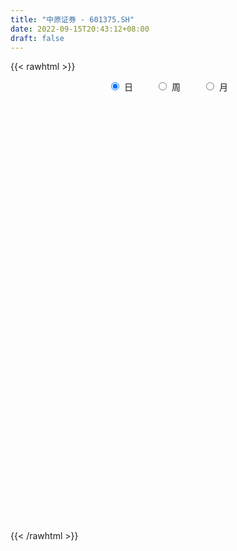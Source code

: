 ```yaml
---
title: "中原证券 - 601375.SH"
date: 2022-09-15T20:43:12+08:00
draft: false
---
```

{{< rawhtml >}}
    <div style="text-align: center">
        <label style="padding: 1rem;"><input style="margin-right: .5rem" type="radio" name="period" value="D" checked onclick="period_change(this)">日</label>
        <label style="padding: 1rem;"><input style="margin-right: .5rem" type="radio" name="period" value="W" onclick="period_change(this)">周</label>
        <label style="padding: 1rem;"><input style="margin-right: .5rem" type="radio" name="period" value="M" onclick="period_change(this)">月</label>
    </div>
    <div id="chart" style="height: 700px;"></div> 
    <script type="text/javascript">
        const D_v = [297157.75,172183.32,262965.7,349310.03,218816.0,249956.17,239726.99,189571.69,227509.59,205860.88,226312.62,233312.33,156527.67,147061.73,101863.0,164667.25,164328.36,385696.32,305671.66,535007.36,211534.81,228298.36,224512.79,164175.68,163288.84,201196.17,118101.9,358281.57,190695.84,139208.3,187678.73,120700.29,189528.0,120078.0,105742.26,205394.51,155974.0,174230.44,93942.18,99500.88,130320.2,171138.23,154093.08,157279.23,111553.03,168563.9,169614.45,330749.31,194847.41,147379.53,113673.36,101916.87,157227.36,98744.0,144522.52,126809.82,91559.69,286295.27,157675.1,162884.39,166692.59,176822.63,449630.66,556772.36,605885.79,718335.65,398665.94,205522.37,305909.7,295717.7,208255.74,282459.71,132067.32,110274.1,103506.87,221070.34,149853.12,160962.61,217300.0,146054.75,150606.0,1019760.0600000001,3078412.1699999999,3992374.3799999999,3242053.0800000001,1511234.6699999999,1929720.9099999999,5836980.0899999999,2322230.5600000001,3919498.04,2364104.7799999998,2152160.3100000001,2507424.8999999999,2336089.0,1199847.3899999999,1013999.3,928505.25,2037349.3999999999,1071802.02,1297639.73,1493012.3400000001,847342.1899999999,653274.26,535854.3199999999,635216.33,632481.35,2016641.4399999999,1558300.0700000001,925963.65,916474.3199999999,914256.46,645684.3,817913.75,801625.4300000001,1130449.9299999999,1555989.46,1635655.7,914416.27,796019.79,719990.85,610033.13,549343.5699999999,671278.05,723027.92,669072.65,1070398.6399999999,890937.51,1028024.34,636192.87,615632.15,759211.38,495372.31,396377.26,507518.67,499517.04,503782.74,623299.3199999999,711629.11,1688857.5800000001,923306.9,671271.61,489068.09,504102.81,532906.29,427013.86,383412.94,334651.73,730875.08,1872201.1100000001,973617.8199999999,662046.65,628347.45,443631.59,898682.52,534404.08,780849.51,679543.46,1064044.3100000001,864428.02,512653.68,576162.42,605877.76,301458.53,752019.4300000001,610240.46,418570.54,396213.55,401228.0,670690.23,384106.35,412479.99,2168178.29,1243888.78,1242961.7,1162129.95,2539145.3900000001,1476502.6699999999,1363195.1399999999,1894970.1100000001,1912243.8300000001,1159748.1499999999,2518700.8799999999,2959326.6800000002,3663558.3799999999,2496198.6499999999,1447487.1899999999,1942587.28,918571.33,926510.49,847446.38,1447404.78,1223933.3300000001,953755.98,702902.47,642416.41,685444.5,571071.8,600447.22,573766.88,650151.65,1509911.6299999999,1002479.6800000001,568929.27,683593.45,808291.0,913282.76,514653.59,455940.05,388677.78,458413.35,367973.05,829115.95,1105505.96,636191.51,528429.6800000001,564062.9300000001,1678951.8500000001,1280475.0700000001,1072519.1599999999,1230351.1799999999,2349280.5899999999,1805414.8500000001,1464080.99,1144475.78,1358454.7,1801054.0700000001,1063502.3899999999,1893699.2,854781.36,755200.17,609050.65,781363.75,796363.74,730733.14,558137.39,552146.59,814625.24,1402639.5,2444996.0600000001,2641762.6400000001,1880744.3600000001,1514976.5800000001,1320983.3999999999,844678.04,854064.29,834565.45,1291635.3899999999,1147982.8600000001,2232038.1600000001,2096879.0900000001,2123413.7400000002,2149663.2400000002,1679034.1100000001,1784086.6299999999,1350489.8999999999,1697086.26,1224668.1899999999,1775664.6699999999,4455477.9000000004,2795272.6499999999,1443127.1000000001,983625.92,1034529.74,983599.11,1106183.0,593423.38,746653.4,445342.4,522805.08,439084.49,551060.41,332845.35,358114.0,404096.35,273828.22,344491.41,249372.06,444077.8,331763.39,696577.4300000001,330744.38,381012.12,374732.58,372950.81,686938.83,547494.08,280467.24,298255.24,331818.87,326183.05,333533.29,366347.3,630233.98,380464.0,420817.28,369425.15,315396.36,327609.96,583826.87,498097.07,653991.87,348841.99,349136.0,332064.89,381789.28,319032.09,384793.15,438232.54,450112.01,997559.28,617298.27,631614.04,1185755.1200000001,740340.0,860971.33,528385.9,422179.49,419045.04,691763.24,530144.25,976624.77,608458.55,500443.96,414143.37,297137.56,440851.84,394354.43,609211.13,589263.28,797478.9300000001,744754.21,673511.65,569930.14,1379838.45,2785816.0600000001,1519704.28,1250919.49,1296699.1299999999,921432.47,2542640.4399999999,2852692.6800000002,2601792.21,2047159.74,1450858.71,1570999.3500000001,2467149.3500000001,1846961.0600000001,1581896.1799999999,946617.12,1753443.46,1256064.1699999999,1987650.1299999999,1832361.02,1340122.73,797843.08,799987.73,1275905.76,744441.64,695725.87,820434.15,747437.96,1579492.1899999999,723096.97,495806.26,490070.06,398419.07,475545.87,657692.85,491374.59,633841.58,760662.97,529555.8,942842.55,574113.8199999999,802130.25,1092790.1799999999,1013787.0699999999,661510.22,498263.01,430547.24,329702.72,406293.12,377324.88,417881.58,300741.03,735888.85,442223.28,535726.08,505385.57,538131.1800000001,456198.58,536003.92,601526.6,463252.52,488405.86,457058.12,467326.64,345259.16,385187.8,515471.69,321082.21,613093.55,652147.2,622418.09,441566.0,646739.8,457157.16,324142.65,207147.45,356538.27,525811.0,309583.08,325444.0,239874.17,191434.23,286819.82,250713.94,449740.04,375108.85,446164.25,234429.34,444831.04,333102.29,219965.1,295619.32,250549.02,351074.71,474253.87,527422.5600000001,950196.77,945563.78,850083.16,706791.21,1111099.6799999999,2498619.1699999999,1345948.8600000001,864657.84,585912.71,475393.44,454589.46,647464.63,527233.34,402608.14,555572.03,558273.87,413135.28,355499.36,200215.84,344812.26,274636.41,188590.93,229297.74,232368.23,276318.83,191199.0,167927.0,780971.8,280013.08,300739.56,220931.44,206120.51,209337.45,134733.69,162551.39,129324.65,276783.53,222585.0,188450.33,473944.29,245188.08,259858.88,299508.16,194739.3,183962.74,175994.0,650522.42,440064.07,263235.39,238230.65,390158.21,274691.61,249270.0,237432.86,336960.95,442657.03,341432.92,288329.82,274210.85,308526.39,378932.22,274064.93,183051.98,200910.9,209914.77,178582.84,139418.7,261041.24,203920.49,235684.7,256428.17]
const D_histogram = [0.0,0.0025527066,0.011671178,0.0148276878,0.0127717375,0.0107182683,0.0055586882,-0.0012899378,-0.0139406817,-0.0148550715,-0.01981873,-0.0359494904,-0.0415594441,-0.0427390611,-0.0422589337,-0.03747648,-0.032077229,-0.0124614225,-0.0002510847,0.013698078,0.0164874642,0.0152891993,0.0192776395,0.018605868,0.0162823282,0.0053500655,0.0055373314,0.0209679612,0.025312671,0.0217853149,0.0153736868,0.0112843812,0.0050102513,0.0021514332,-0.0035271863,0.0001815219,-0.0044606911,-0.0153599337,-0.0193637704,-0.021344385,-0.021904408,-0.033620106,-0.0407881787,-0.0350645117,-0.0323296799,-0.021965221,-0.0124173317,0.0031664762,0.0070312722,0.0058849005,0.0061115442,0.0046202503,0.0104161284,0.0121555983,0.0157009358,0.0188801647,0.0203438784,0.0250764788,0.0251709426,0.0178287541,0.0170186732,0.0209446442,0.0224801247,0.0300436826,0.0364533162,0.046187841,0.0395218259,0.0273028718,0.0223925785,0.0050388113,-0.0090052293,-0.0265998273,-0.0365024086,-0.0403433001,-0.0439206054,-0.0368342416,-0.0322860956,-0.0237501004,-0.0290623544,-0.0267552904,-0.0280288414,0.0055982377,0.052304866,0.1059182036,0.130814322,0.1801419838,0.2456155061,0.2668009487,0.2157509771,0.1350113404,0.0625619428,0.0142802715,-0.0138023731,-0.0589917173,-0.0964454395,-0.1153802393,-0.1259194055,-0.1195078721,-0.1133846919,-0.1081429831,-0.1219891854,-0.1308410257,-0.131333019,-0.1281746265,-0.1206871451,-0.1144327703,-0.1364599274,-0.1479442624,-0.1493286314,-0.1484368527,-0.1368923868,-0.1202405507,-0.0965191417,-0.0764101332,-0.0517871809,-0.0114678326,0.0155424144,0.0302067218,0.0401243188,0.0451790682,0.0455415751,0.0479456867,0.0450123648,0.0483574699,0.0470559026,0.0510991678,0.0492295776,0.0359816073,0.0257870096,0.0250017934,0.0262693137,0.0229535411,0.0239064949,0.0255160306,0.0248418618,0.0220768561,0.0257541025,0.0300268784,0.0414004404,0.0463232304,0.0487536907,0.0449162421,0.0378871587,0.0285015673,0.0244477762,0.0200635793,0.0169327417,0.019818429,0.0275550682,0.0251002862,0.0188819006,0.0105875036,0.007784344,-0.0029349895,-0.0052838802,0.0003015428,0.0003557294,0.0065120424,0.006582834,0.0047351541,-0.0001434505,-0.0047511786,-0.0057458697,-0.0012198568,-0.0017643505,-0.0016253151,-0.0036141477,-0.0029951314,0.0017855171,0.0044526806,0.0062833636,0.0234338843,0.0262597543,0.0333009321,0.0367955837,0.0505638141,0.0475981438,0.0412109113,0.0444071907,0.0424924596,0.0386541238,0.048401284,0.048811522,0.0636584538,0.0515309193,0.037054494,0.0217802528,0.0093097221,0.0017817164,-0.0105541371,-0.0124692029,-0.0236783259,-0.0387948623,-0.0446306317,-0.0467944598,-0.0426076408,-0.0409444943,-0.0408570009,-0.0378395016,-0.0317811166,-0.0164037986,-0.0106323335,-0.0105217707,-0.0069212235,-0.0147079028,-0.0311046921,-0.0366514516,-0.0369378461,-0.0357424736,-0.0355140872,-0.0319937577,-0.0233308402,-0.0246091296,-0.0224226261,-0.0200425019,-0.0182582857,-0.0073268408,0.0081433881,0.016056254,0.0270772065,0.0400449731,0.0387838401,0.033687436,0.02063395,0.0223756747,0.0007014395,-0.0089877996,-0.0029785449,0.0004366393,-0.0049740576,-0.0098780814,-0.0065268215,-0.0000766423,0.0015961588,-0.0004549138,-0.0034551276,-0.0005033271,0.0002818997,0.0181744773,0.0324085197,0.0403385423,0.0399806231,0.0375465044,0.0300240288,0.0234672392,0.0190823074,0.0092250838,0.008558996,0.0143073204,0.0237421283,0.0253662015,0.0347152392,0.0381260936,0.0413783699,0.0366083335,0.0288912122,0.0247710236,0.0122158488,0.0218075276,0.0096281945,-0.0047312679,-0.01267372,-0.0155106952,-0.0258125883,-0.0433853561,-0.0498172272,-0.0571117834,-0.0599672556,-0.0559249699,-0.0508346254,-0.0516201263,-0.0482715435,-0.0449500213,-0.0455461896,-0.0414428862,-0.0345146903,-0.0292913111,-0.0227908288,-0.0183314107,-0.0115142214,-0.0080175883,-0.0118726541,-0.0188301201,-0.0177518213,-0.0071856905,-0.0058883496,-0.0034351515,-0.0003782559,-0.0009314195,0.0026655886,0.0073928542,0.0112875291,0.0182595203,0.0210096236,0.0202833025,0.0160935178,0.012468563,0.0087210636,0.0120932717,0.0133418685,0.015716271,0.0154451329,0.0128566555,0.0101984574,0.0056981324,0.0040951852,0.0069356602,0.0079292395,0.0108859462,0.013616943,0.0153940935,0.0196360274,0.0251557161,0.0247478242,0.02186597,0.0168965421,0.013393365,0.0128768515,0.0116773419,0.0056187723,0.0102211415,0.0097538411,0.0054730592,0.0002903456,-0.0026339501,-0.0007925303,-0.0011641894,0.0009282329,0.0031769363,0.0079511788,0.0070200411,0.0025456934,-0.0020061893,0.0000182867,0.0137166485,0.0180282061,0.0212946009,0.0121989638,0.0079294052,0.01518678,0.0343593691,0.0375806306,0.0388456876,0.0253280705,0.0044722011,0.0113706185,0.0020921578,-0.01173862,-0.0180982653,-0.0091896906,-0.0051972346,0.0057272742,0.0050946856,-0.0053128247,-0.0104403759,-0.0151568438,-0.0276301583,-0.0314849349,-0.0315784743,-0.0368957857,-0.0349135947,-0.0494403807,-0.0568478783,-0.0579989094,-0.0537596251,-0.0500705567,-0.0442529124,-0.0449633468,-0.0432439655,-0.0431840769,-0.0447072172,-0.0419354137,-0.0282250498,-0.0217147067,-0.0244762244,-0.0098742564,-0.0004483849,0.0071546415,0.0100093908,0.010991901,0.0107243706,0.0064720371,0.0056738592,0.0083459423,0.0072904309,0.0147862537,0.0170044166,0.0208650214,0.0242287886,0.0193914717,0.0191959065,0.0110271992,0.0135804041,0.010563744,0.0124863581,0.010355625,0.0038578965,-0.0005779149,-0.0073165668,-0.0157668438,-0.0209819611,-0.0366116687,-0.0572280824,-0.062528117,-0.0705713237,-0.0612442906,-0.0554191641,-0.0526061927,-0.0459651525,-0.0352535935,-0.0256627628,-0.0165804829,-0.0069789173,0.000546173,0.0063740463,0.0120944557,0.0161437164,0.0233637063,0.0302247835,0.0268596942,0.0267728762,0.0312370522,0.0325048981,0.0322669752,0.034215078,0.0335241738,0.0349680608,0.0382327801,0.037913243,0.0435737986,0.0455665681,0.0495193572,0.0460842759,0.0521335438,0.0636914826,0.0568912686,0.0483839812,0.036589716,0.0258228229,0.0130145463,0.0104175413,0.0079513927,0.0050402424,0.0058203531,0.0018399713,-0.0004524941,-0.0053948599,-0.0072595124,-0.0115480563,-0.0158283621,-0.0179285179,-0.0178730648,-0.0196195717,-0.0191683572,-0.017957795,-0.0162938186,-0.0309883351,-0.0340352694,-0.0308207795,-0.0269708955,-0.0247776339,-0.0217666823,-0.0189896235,-0.0145469311,-0.0111745196,-0.0060715513,-0.0026902777,-0.0005592494,-0.0088949375,-0.0156755972,-0.0166231774,-0.0112744285,-0.006063016,-0.0031115852,0.0001902359,0.0143871572,0.0244250726,0.0274452701,0.0283987275,0.0317711438,0.0319432797,0.0293895363,0.0239177982,0.0206785013,0.013855721,0.0134092605,0.0086558992,0.0046233896,0.0044344323,0.0028252777,-0.0021488204,-0.0044991154,-0.0025186942,0.0008017065,0.0003188557,0.0000294922,0.0024292111,0.0025540009,-0.0006739833,-0.0045563157]
const D_fast = [0.0,0.0031908832,0.0152271491,0.0220905809,0.0232275649,0.0238536628,0.0200837547,0.0129126443,-0.00322327,-0.0078514277,-0.0177697686,-0.0428879016,-0.0588877163,-0.0707520986,-0.0808367047,-0.0854233709,-0.0880434272,-0.0715429763,-0.0593954097,-0.0420217275,-0.0351104752,-0.0324864403,-0.0236785903,-0.0196988948,-0.0179518525,-0.0275465988,-0.0259750001,-0.00530238,0.0053704976,0.0072894701,0.0047212638,0.0034530535,-0.0015685136,-0.0038894734,-0.0104498895,-0.0066958008,-0.0124531866,-0.0271924126,-0.0360371918,-0.0433539027,-0.0493900278,-0.0695107522,-0.0868758696,-0.0899183306,-0.0952659187,-0.0903927651,-0.0839492086,-0.0675737817,-0.0619511676,-0.0616263143,-0.0598717845,-0.0602080158,-0.0518081057,-0.0470297361,-0.0395591647,-0.0316598946,-0.0251102113,-0.0141084912,-0.0077212917,-0.0106062917,-0.0071617043,0.0020004277,0.0091559394,0.0242304179,0.0397533806,0.0610348656,0.064249307,0.0588560709,0.0595439222,0.0434498578,0.0271545099,0.0029099551,-0.0161182283,-0.0300449449,-0.0446024016,-0.0467245981,-0.050247976,-0.047649506,-0.0602273485,-0.0646091072,-0.0728898685,-0.0378632299,0.0219196148,0.1020125033,0.1596122022,0.25397536,0.3808527588,0.4687384386,0.4716262112,0.4246394096,0.3678304977,0.3231188944,0.2915856565,0.2316483829,0.1700833009,0.1223034412,0.0802844236,0.056818989,0.0345959962,0.0128019592,-0.0315415394,-0.0731036362,-0.1064288842,-0.1353141483,-0.1579984532,-0.1803522709,-0.23649441,-0.2849648105,-0.3236813373,-0.3598987719,-0.3825774027,-0.3959857043,-0.3963940807,-0.3953876054,-0.3837114484,-0.3462590582,-0.3153632076,-0.2931472198,-0.273198543,-0.2568490266,-0.2451011259,-0.2307105926,-0.2223908233,-0.2069563508,-0.1964939424,-0.1796758852,-0.169238081,-0.1734906495,-0.1772384948,-0.1717732626,-0.1639384139,-0.1615158012,-0.1545862237,-0.1465976804,-0.1410613837,-0.1383071754,-0.1281914033,-0.1164119078,-0.0946882357,-0.0781846381,-0.0635657552,-0.0561741432,-0.053731437,-0.0559916366,-0.0539334837,-0.0533017857,-0.0521994379,-0.0443591433,-0.0297337371,-0.0259134475,-0.0274113579,-0.0330588791,-0.0339159526,-0.0453690336,-0.0490388943,-0.0433780856,-0.0432349667,-0.0354506431,-0.0337341429,-0.0343980343,-0.0393125016,-0.0451080243,-0.0475391829,-0.0433181341,-0.0443037154,-0.0445710089,-0.0474633783,-0.0475931449,-0.0423661171,-0.0385857834,-0.0351842595,-0.0121752677,-0.0027844592,0.0125819517,0.0252754991,0.0516846831,0.0606185487,0.0645340441,0.0788321211,0.0875405049,0.0933657001,0.1152131812,0.1278262997,0.158587845,0.1593430403,0.1541302385,0.1443010606,0.1341579603,0.1270753837,0.1121009959,0.1070686295,0.0899399249,0.065124673,0.0481312456,0.0342688026,0.0278037114,0.0192307343,0.0091039775,0.0026616014,0.0007747073,0.0120510756,0.0151644573,0.0126445774,0.0145148188,0.0030511638,-0.0211217986,-0.0358314209,-0.045352277,-0.0530925228,-0.0617426582,-0.0662207682,-0.0633905607,-0.0708211325,-0.0742402855,-0.0768707868,-0.079651142,-0.0705514073,-0.0530453314,-0.041118402,-0.0233281479,-0.000349138,0.008085689,0.0114111439,0.0035161454,0.0108517887,-0.0106470866,-0.0225832756,-0.0173186571,-0.0137943131,-0.0204485244,-0.0278220686,-0.0261025141,-0.0196714954,-0.0175996547,-0.0197644557,-0.0236284514,-0.0208024827,-0.0199467809,0.002489416,0.0248255883,0.0428402465,0.052477483,0.0594299905,0.059413522,0.0587235423,0.0591091872,0.0515582346,0.0530318958,0.0623570504,0.0777273903,0.0856930139,0.1037208614,0.1166632392,0.1302601079,0.1346421549,0.1341478366,0.1362204039,0.1267191914,0.141762752,0.1319904676,0.1164481882,0.1053373061,0.0986226572,0.081867617,0.0534485101,0.0345623323,0.0129898301,-0.0048574559,-0.0147964127,-0.0224147246,-0.036105257,-0.04482456,-0.0527405433,-0.064723259,-0.0709806771,-0.0726811537,-0.0747806023,-0.0739778273,-0.0741012619,-0.0701626279,-0.0686703918,-0.0754936212,-0.0871586172,-0.0905182737,-0.0817485656,-0.081923312,-0.0803289018,-0.0773665702,-0.0781525887,-0.0738891834,-0.0673137043,-0.0605971471,-0.0490602758,-0.0410577666,-0.0367132621,-0.0368796673,-0.0373874814,-0.0389547149,-0.0325591888,-0.0279751249,-0.0216716546,-0.0180815095,-0.017455823,-0.0175644069,-0.0206401987,-0.0212193495,-0.0166449595,-0.0136690703,-0.0079908771,-0.0018556446,0.0037700293,0.0129209701,0.0247295878,0.030508652,0.0330932903,0.0323479979,0.032193162,0.0348958614,0.0366156872,0.0319618108,0.0391194653,0.0410906252,0.0381781081,0.0330679808,0.0294851976,0.0311284849,0.0304657785,0.0327902589,0.0358331965,0.0425952336,0.0434191062,0.0395811818,0.0345277518,0.0365567995,0.0536843235,0.0625029326,0.0710929776,0.0650470814,0.0627598741,0.0738139439,0.1015763752,0.1141927944,0.1251692733,0.1179836739,0.0982458547,0.1079869268,0.0992315055,0.0824660728,0.0715818611,0.0781930131,0.0808861605,0.0932424879,0.0938835707,0.0821478542,0.074410209,0.0659045301,0.046523676,0.0347976658,0.0268095078,0.0122682499,0.0055220423,-0.0213648389,-0.042984306,-0.0586350645,-0.0678356866,-0.0766642572,-0.081909841,-0.0938611122,-0.1029527222,-0.1136888529,-0.1263887974,-0.1341008474,-0.1274467459,-0.1263650795,-0.1352456534,-0.1231122494,-0.1137984742,-0.1044067873,-0.0990496904,-0.0953192048,-0.0929056426,-0.0955399669,-0.09491968,-0.0901611113,-0.0893940149,-0.0782016287,-0.0717323616,-0.0626555016,-0.0532345371,-0.0532239862,-0.0486205747,-0.0540324822,-0.0480841763,-0.0484599004,-0.0434156968,-0.0429575237,-0.0484907781,-0.0530710682,-0.0616388617,-0.0740308496,-0.0844914573,-0.109274082,-0.1441975164,-0.1651295802,-0.1908156178,-0.1967996574,-0.2048293219,-0.2151678987,-0.2200181467,-0.218119986,-0.214944846,-0.2100076868,-0.2021508505,-0.194489217,-0.1870678321,-0.1783238088,-0.170238619,-0.1571777025,-0.1427604295,-0.1394105952,-0.1328041941,-0.1205307552,-0.1111366847,-0.1033078638,-0.0928059915,-0.0851158523,-0.07492995,-0.0621070357,-0.052948262,-0.0363942568,-0.0230098453,-0.0066772169,0.0014087707,0.0204914247,0.0479722341,0.0553948372,0.0589835451,0.056336709,0.0520255216,0.0424708816,0.0424782619,0.0419999614,0.0403488718,0.0425840708,0.0390636817,0.0366580928,0.0303670121,0.0266874815,0.0195119235,0.0112745272,0.0046922419,0.0002794288,-0.006371971,-0.0107128458,-0.0139917324,-0.0164012106,-0.0388428109,-0.0503985625,-0.0548892675,-0.0577821074,-0.0617832542,-0.0642139732,-0.0661843203,-0.0653783607,-0.0647995791,-0.0612144986,-0.0585057945,-0.0565145785,-0.067074001,-0.07777356,-0.0828769345,-0.0803467928,-0.0766511343,-0.0744775997,-0.0711282197,-0.0533345091,-0.0371903256,-0.0273088105,-0.0192556712,-0.007940469,0.0002174868,0.0050111275,0.0055188389,0.0074491673,0.0040903173,0.0069961719,0.0044067854,0.0015301232,0.002449774,0.0015469388,-0.0039643644,-0.0074394383,-0.0060886906,-0.0025678633,-0.0029710002,-0.0032529906,-0.000245969,0.0005173211,-0.0028791589,-0.0079005703]
const D_slow = [0.0,0.0006381766,0.0035559711,0.0072628931,0.0104558274,0.0131353945,0.0145250666,0.0142025821,0.0107174117,0.0070036438,0.0020489613,-0.0069384113,-0.0173282723,-0.0280130375,-0.038577771,-0.047946891,-0.0559661982,-0.0590815538,-0.059144325,-0.0557198055,-0.0515979394,-0.0477756396,-0.0429562298,-0.0383047628,-0.0342341807,-0.0328966643,-0.0315123315,-0.0262703412,-0.0199421734,-0.0144958447,-0.010652423,-0.0078313277,-0.0065787649,-0.0060409066,-0.0069227032,-0.0068773227,-0.0079924955,-0.0118324789,-0.0166734215,-0.0220095177,-0.0274856197,-0.0358906462,-0.0460876909,-0.0548538188,-0.0629362388,-0.0684275441,-0.071531877,-0.0707402579,-0.0689824399,-0.0675112147,-0.0659833287,-0.0648282661,-0.062224234,-0.0591853345,-0.0552601005,-0.0505400593,-0.0454540897,-0.03918497,-0.0328922344,-0.0284350458,-0.0241803775,-0.0189442165,-0.0133241853,-0.0058132647,0.0033000644,0.0148470246,0.0247274811,0.0315531991,0.0371513437,0.0384110465,0.0361597392,0.0295097824,0.0203841802,0.0102983552,-0.0006817962,-0.0098903566,-0.0179618805,-0.0238994056,-0.0311649942,-0.0378538168,-0.0448610271,-0.0434614677,-0.0303852512,-0.0039057003,0.0287978802,0.0738333762,0.1352372527,0.2019374899,0.2558752342,0.2896280692,0.3052685549,0.3088386228,0.3053880296,0.2906401002,0.2665287403,0.2376836805,0.2062038291,0.1763268611,0.1479806881,0.1209449424,0.090447646,0.0577373896,0.0249041348,-0.0071395218,-0.0373113081,-0.0659195007,-0.1000344825,-0.1370205481,-0.174352706,-0.2114619191,-0.2456850158,-0.2757451535,-0.299874939,-0.3189774723,-0.3319242675,-0.3347912256,-0.330905622,-0.3233539416,-0.3133228619,-0.3020280948,-0.290642701,-0.2786562793,-0.2674031881,-0.2553138207,-0.243549845,-0.230775053,-0.2184676586,-0.2094722568,-0.2030255044,-0.1967750561,-0.1902077276,-0.1844693423,-0.1784927186,-0.172113711,-0.1659032455,-0.1603840315,-0.1539455059,-0.1464387863,-0.1360886762,-0.1245078685,-0.1123194459,-0.1010903854,-0.0916185957,-0.0844932039,-0.0783812598,-0.073365365,-0.0691321796,-0.0641775723,-0.0572888053,-0.0510137337,-0.0462932586,-0.0436463827,-0.0417002967,-0.0424340441,-0.0437550141,-0.0436796284,-0.0435906961,-0.0419626855,-0.040316977,-0.0391331884,-0.0391690511,-0.0403568457,-0.0417933132,-0.0420982773,-0.042539365,-0.0429456937,-0.0438492307,-0.0445980135,-0.0441516342,-0.0430384641,-0.0414676232,-0.0356091521,-0.0290442135,-0.0207189805,-0.0115200845,0.001120869,0.0130204049,0.0233231328,0.0344249304,0.0450480453,0.0547115763,0.0668118973,0.0790147778,0.0949293912,0.107812121,0.1170757445,0.1225208077,0.1248482383,0.1252936673,0.1226551331,0.1195378323,0.1136182509,0.1039195353,0.0927618774,0.0810632624,0.0704113522,0.0601752286,0.0499609784,0.040501103,0.0325558239,0.0284548742,0.0257967908,0.0231663482,0.0214360423,0.0177590666,0.0099828935,0.0008200306,-0.0084144309,-0.0173500493,-0.0262285711,-0.0342270105,-0.0400597205,-0.0462120029,-0.0518176594,-0.0568282849,-0.0613928563,-0.0632245665,-0.0611887195,-0.057174656,-0.0504053544,-0.0403941111,-0.0306981511,-0.0222762921,-0.0171178046,-0.0115238859,-0.0113485261,-0.013595476,-0.0143401122,-0.0142309524,-0.0154744668,-0.0179439871,-0.0195756925,-0.0195948531,-0.0191958134,-0.0193095419,-0.0201733238,-0.0202991556,-0.0202286806,-0.0156850613,-0.0075829314,0.0025017042,0.0124968599,0.021883486,0.0293894932,0.035256303,0.0400268799,0.0423331508,0.0444728998,0.0480497299,0.053985262,0.0603268124,0.0690056222,0.0785371456,0.0888817381,0.0980338214,0.1052566245,0.1114493804,0.1145033426,0.1199552245,0.1223622731,0.1211794561,0.1180110261,0.1141333523,0.1076802053,0.0968338662,0.0843795594,0.0701016136,0.0551097997,0.0411285572,0.0284199008,0.0155148693,0.0034469834,-0.0077905219,-0.0191770693,-0.0295377909,-0.0381664635,-0.0454892912,-0.0511869984,-0.0557698511,-0.0586484065,-0.0606528035,-0.0636209671,-0.0683284971,-0.0727664524,-0.074562875,-0.0760349624,-0.0768937503,-0.0769883143,-0.0772211692,-0.076554772,-0.0747065585,-0.0718846762,-0.0673197961,-0.0620673902,-0.0569965646,-0.0529731851,-0.0498560444,-0.0476757785,-0.0446524605,-0.0413169934,-0.0373879257,-0.0335266424,-0.0303124785,-0.0277628642,-0.0263383311,-0.0253145348,-0.0235806197,-0.0215983098,-0.0188768233,-0.0154725876,-0.0116240642,-0.0067150573,-0.0004261283,0.0057608278,0.0112273203,0.0154514558,0.018799797,0.0220190099,0.0249383454,0.0263430385,0.0288983238,0.0313367841,0.0327050489,0.0327776353,0.0321191478,0.0319210152,0.0316299678,0.0318620261,0.0326562601,0.0346440548,0.0363990651,0.0370354884,0.0365339411,0.0365385128,0.0399676749,0.0444747265,0.0497983767,0.0528481176,0.0548304689,0.0586271639,0.0672170062,0.0766121638,0.0863235857,0.0926556034,0.0937736536,0.0966163083,0.0971393477,0.0942046927,0.0896801264,0.0873827037,0.0860833951,0.0875152137,0.0887888851,0.0874606789,0.0848505849,0.081061374,0.0741538344,0.0662826007,0.0583879821,0.0491640356,0.040435637,0.0280755418,0.0138635722,-0.0006361551,-0.0140760614,-0.0265937006,-0.0376569287,-0.0488977654,-0.0597087567,-0.070504776,-0.0816815803,-0.0921654337,-0.0992216961,-0.1046503728,-0.1107694289,-0.113237993,-0.1133500892,-0.1115614289,-0.1090590812,-0.1063111059,-0.1036300132,-0.102012004,-0.1005935392,-0.0985070536,-0.0966844459,-0.0929878824,-0.0887367783,-0.0835205229,-0.0774633258,-0.0726154579,-0.0678164812,-0.0650596814,-0.0616645804,-0.0590236444,-0.0559020549,-0.0533131486,-0.0523486745,-0.0524931533,-0.0543222949,-0.0582640059,-0.0635094962,-0.0726624133,-0.0869694339,-0.1026014632,-0.1202442941,-0.1355553668,-0.1494101578,-0.162561706,-0.1740529941,-0.1828663925,-0.1892820832,-0.1934272039,-0.1951719332,-0.19503539,-0.1934418784,-0.1904182645,-0.1863823354,-0.1805414088,-0.1729852129,-0.1662702894,-0.1595770703,-0.1517678073,-0.1436415828,-0.135574839,-0.1270210695,-0.118640026,-0.1098980108,-0.1003398158,-0.0908615051,-0.0799680554,-0.0685764134,-0.0561965741,-0.0446755051,-0.0316421192,-0.0157192485,-0.0014964314,0.0105995639,0.0197469929,0.0262026987,0.0294563353,0.0320607206,0.0340485688,0.0353086294,0.0367637176,0.0372237105,0.0371105869,0.035761872,0.0339469939,0.0310599798,0.0271028893,0.0226207598,0.0181524936,0.0132476007,0.0084555114,0.0039660626,-0.000107392,-0.0078544758,-0.0163632931,-0.024068488,-0.0308112119,-0.0370056204,-0.0424472909,-0.0471946968,-0.0508314296,-0.0536250595,-0.0551429473,-0.0558155167,-0.0559553291,-0.0581790635,-0.0620979628,-0.0662537571,-0.0690723643,-0.0705881183,-0.0713660145,-0.0713184556,-0.0677216663,-0.0616153981,-0.0547540806,-0.0476543987,-0.0397116128,-0.0317257929,-0.0243784088,-0.0183989593,-0.0132293339,-0.0097654037,-0.0064130886,-0.0042491138,-0.0030932664,-0.0019846583,-0.0012783389,-0.001815544,-0.0029403228,-0.0035699964,-0.0033695698,-0.0032898559,-0.0032824828,-0.00267518,-0.0020366798,-0.0022051756,-0.0033442546]
const D_data = [['2020-08-26', 5.78, 5.65, 5.65, 5.84],['2020-08-27', 5.67, 5.69, 5.65, 5.74],['2020-08-28', 5.68, 5.81, 5.61, 5.83],['2020-08-31', 5.77, 5.78, 5.75, 5.91],['2020-09-01', 5.74, 5.73, 5.67, 5.8],['2020-09-02', 5.75, 5.73, 5.67, 5.78],['2020-09-03', 5.73, 5.68, 5.64, 5.81],['2020-09-04', 5.58, 5.63, 5.55, 5.65],['2020-09-07', 5.69, 5.5, 5.5, 5.69],['2020-09-08', 5.51, 5.6, 5.48, 5.63],['2020-09-09', 5.54, 5.52, 5.51, 5.62],['2020-09-10', 5.56, 5.3, 5.29, 5.6],['2020-09-11', 5.28, 5.34, 5.25, 5.35],['2020-09-14', 5.35, 5.34, 5.3, 5.38],['2020-09-15', 5.31, 5.32, 5.29, 5.36],['2020-09-16', 5.3, 5.35, 5.3, 5.42],['2020-09-17', 5.34, 5.35, 5.31, 5.4],['2020-09-18', 5.33, 5.57, 5.32, 5.64],['2020-09-21', 5.7, 5.55, 5.54, 5.73],['2020-09-22', 5.5, 5.64, 5.47, 5.84],['2020-09-23', 5.62, 5.55, 5.55, 5.66],['2020-09-24', 5.55, 5.51, 5.49, 5.62],['2020-09-25', 5.52, 5.59, 5.47, 5.64],['2020-09-28', 5.56, 5.55, 5.52, 5.63],['2020-09-29', 5.55, 5.53, 5.53, 5.62],['2020-09-30', 5.53, 5.39, 5.35, 5.56],['2020-10-09', 5.45, 5.5, 5.45, 5.52],['2020-10-12', 5.53, 5.74, 5.53, 5.79],['2020-10-13', 5.68, 5.67, 5.63, 5.7],['2020-10-14', 5.65, 5.59, 5.56, 5.68],['2020-10-15', 5.59, 5.54, 5.53, 5.68],['2020-10-16', 5.56, 5.55, 5.5, 5.6],['2020-10-19', 5.57, 5.5, 5.48, 5.65],['2020-10-20', 5.48, 5.52, 5.44, 5.52],['2020-10-21', 5.51, 5.46, 5.44, 5.53],['2020-10-22', 5.46, 5.57, 5.44, 5.59],['2020-10-23', 5.56, 5.46, 5.45, 5.56],['2020-10-26', 5.41, 5.33, 5.3, 5.42],['2020-10-27', 5.29, 5.36, 5.28, 5.37],['2020-10-28', 5.35, 5.35, 5.28, 5.38],['2020-10-29', 5.29, 5.34, 5.28, 5.39],['2020-10-30', 5.36, 5.14, 5.12, 5.36],['2020-11-02', 5.12, 5.11, 5.08, 5.23],['2020-11-03', 5.1, 5.23, 5.1, 5.28],['2020-11-04', 5.23, 5.18, 5.14, 5.25],['2020-11-05', 5.22, 5.28, 5.21, 5.31],['2020-11-06', 5.28, 5.3, 5.22, 5.35],['2020-11-09', 5.31, 5.43, 5.28, 5.5],['2020-11-10', 5.47, 5.33, 5.3, 5.47],['2020-11-11', 5.34, 5.27, 5.25, 5.34],['2020-11-12', 5.26, 5.28, 5.22, 5.31],['2020-11-13', 5.27, 5.25, 5.2, 5.27],['2020-11-16', 5.28, 5.35, 5.26, 5.35],['2020-11-17', 5.35, 5.32, 5.28, 5.35],['2020-11-18', 5.31, 5.36, 5.31, 5.39],['2020-11-19', 5.32, 5.38, 5.31, 5.4],['2020-11-20', 5.37, 5.38, 5.34, 5.39],['2020-11-23', 5.37, 5.45, 5.36, 5.55],['2020-11-24', 5.42, 5.42, 5.38, 5.48],['2020-11-25', 5.44, 5.32, 5.32, 5.48],['2020-11-26', 5.34, 5.39, 5.3, 5.46],['2020-11-27', 5.39, 5.47, 5.33, 5.47],['2020-11-30', 5.5, 5.47, 5.45, 5.62],['2020-12-01', 5.44, 5.59, 5.38, 5.65],['2020-12-02', 5.6, 5.64, 5.54, 5.71],['2020-12-03', 5.64, 5.76, 5.59, 5.81],['2020-12-04', 5.67, 5.6, 5.56, 5.68],['2020-12-07', 5.58, 5.51, 5.5, 5.65],['2020-12-08', 5.5, 5.58, 5.49, 5.64],['2020-12-09', 5.59, 5.38, 5.37, 5.62],['2020-12-10', 5.37, 5.34, 5.3, 5.41],['2020-12-11', 5.37, 5.2, 5.12, 5.37],['2020-12-14', 5.19, 5.2, 5.15, 5.22],['2020-12-15', 5.19, 5.21, 5.15, 5.25],['2020-12-16', 5.22, 5.16, 5.15, 5.26],['2020-12-17', 5.13, 5.27, 5.1, 5.29],['2020-12-18', 5.24, 5.24, 5.21, 5.32],['2020-12-21', 5.23, 5.3, 5.2, 5.33],['2020-12-22', 5.28, 5.11, 5.08, 5.29],['2020-12-23', 5.15, 5.17, 5.12, 5.21],['2020-12-24', 5.14, 5.1, 5.07, 5.2],['2020-12-25', 5.09, 5.61, 5.08, 5.61],['2020-12-28', 5.6, 6.01, 5.5, 6.17],['2020-12-29', 6.17, 6.43, 6.17, 6.61],['2020-12-30', 5.92, 6.38, 5.81, 6.6],['2020-12-31', 6.53, 7.02, 6.53, 7.02],['2021-01-04', 7.72, 7.72, 7.48, 7.72],['2021-01-05', 8.15, 7.63, 7.47, 8.49],['2021-01-06', 7.1, 6.87, 6.87, 7.23],['2021-01-07', 6.67, 6.32, 6.24, 6.74],['2021-01-08', 6.38, 6.13, 6.08, 6.39],['2021-01-11', 6.15, 6.18, 6.06, 6.25],['2021-01-12', 6.08, 6.27, 6.01, 6.38],['2021-01-13', 6.1, 5.87, 5.72, 6.15],['2021-01-14', 5.8, 5.72, 5.69, 5.9],['2021-01-15', 5.72, 5.75, 5.63, 5.82],['2021-01-18', 5.7, 5.71, 5.63, 5.81],['2021-01-19', 5.73, 5.84, 5.7, 6.06],['2021-01-20', 5.77, 5.8, 5.69, 5.88],['2021-01-21', 5.76, 5.75, 5.71, 5.92],['2021-01-22', 5.66, 5.41, 5.4, 5.69],['2021-01-25', 5.34, 5.32, 5.3, 5.44],['2021-01-26', 5.28, 5.3, 5.25, 5.42],['2021-01-27', 5.28, 5.25, 5.23, 5.36],['2021-01-28', 5.16, 5.23, 5.1, 5.33],['2021-01-29', 5.23, 5.15, 5.07, 5.26],['2021-02-01', 5.16, 4.64, 4.64, 5.16],['2021-02-02', 4.55, 4.55, 4.47, 4.64],['2021-02-03', 4.59, 4.5, 4.49, 4.61],['2021-02-04', 4.47, 4.38, 4.28, 4.51],['2021-02-05', 4.41, 4.4, 4.38, 4.55],['2021-02-08', 4.39, 4.4, 4.32, 4.43],['2021-02-09', 4.36, 4.47, 4.32, 4.49],['2021-02-10', 4.45, 4.43, 4.39, 4.47],['2021-02-18', 4.48, 4.51, 4.46, 4.62],['2021-02-19', 4.5, 4.81, 4.49, 4.83],['2021-02-22', 4.8, 4.78, 4.72, 4.94],['2021-02-23', 4.74, 4.71, 4.67, 4.84],['2021-02-24', 4.69, 4.7, 4.65, 4.77],['2021-02-25', 4.72, 4.67, 4.65, 4.76],['2021-02-26', 4.6, 4.62, 4.58, 4.66],['2021-03-01', 4.66, 4.65, 4.58, 4.68],['2021-03-02', 4.65, 4.58, 4.55, 4.68],['2021-03-03', 4.57, 4.66, 4.55, 4.67],['2021-03-04', 4.63, 4.61, 4.56, 4.64],['2021-03-05', 4.57, 4.69, 4.56, 4.75],['2021-03-08', 4.74, 4.63, 4.62, 4.77],['2021-03-09', 4.62, 4.45, 4.38, 4.64],['2021-03-10', 4.48, 4.42, 4.39, 4.49],['2021-03-11', 4.41, 4.5, 4.39, 4.5],['2021-03-12', 4.48, 4.52, 4.42, 4.57],['2021-03-15', 4.45, 4.45, 4.43, 4.48],['2021-03-16', 4.46, 4.49, 4.44, 4.49],['2021-03-17', 4.48, 4.5, 4.46, 4.53],['2021-03-18', 4.5, 4.47, 4.46, 4.53],['2021-03-19', 4.44, 4.43, 4.41, 4.47],['2021-03-22', 4.45, 4.51, 4.43, 4.53],['2021-03-23', 4.5, 4.54, 4.45, 4.58],['2021-03-24', 4.51, 4.68, 4.5, 4.85],['2021-03-25', 4.63, 4.66, 4.62, 4.76],['2021-03-26', 4.64, 4.67, 4.58, 4.69],['2021-03-29', 4.67, 4.61, 4.61, 4.68],['2021-03-30', 4.6, 4.56, 4.55, 4.64],['2021-03-31', 4.54, 4.5, 4.48, 4.56],['2021-04-01', 4.5, 4.54, 4.48, 4.54],['2021-04-02', 4.52, 4.52, 4.49, 4.54],['2021-04-06', 4.53, 4.52, 4.51, 4.54],['2021-04-07', 4.53, 4.6, 4.5, 4.67],['2021-04-08', 4.57, 4.7, 4.57, 4.87],['2021-04-09', 4.62, 4.6, 4.57, 4.65],['2021-04-12', 4.58, 4.54, 4.54, 4.65],['2021-04-13', 4.54, 4.48, 4.44, 4.55],['2021-04-14', 4.48, 4.52, 4.46, 4.53],['2021-04-15', 4.49, 4.38, 4.36, 4.5],['2021-04-16', 4.37, 4.44, 4.36, 4.44],['2021-04-19', 4.43, 4.54, 4.42, 4.56],['2021-04-20', 4.54, 4.48, 4.47, 4.59],['2021-04-21', 4.52, 4.57, 4.52, 4.62],['2021-04-22', 4.57, 4.51, 4.49, 4.61],['2021-04-23', 4.5, 4.48, 4.43, 4.51],['2021-04-26', 4.46, 4.42, 4.4, 4.5],['2021-04-27', 4.39, 4.39, 4.34, 4.43],['2021-04-28', 4.37, 4.41, 4.35, 4.41],['2021-04-29', 4.38, 4.48, 4.38, 4.52],['2021-04-30', 4.47, 4.42, 4.38, 4.48],['2021-05-06', 4.46, 4.42, 4.4, 4.49],['2021-05-07', 4.41, 4.38, 4.36, 4.42],['2021-05-10', 4.37, 4.4, 4.36, 4.43],['2021-05-11', 4.38, 4.46, 4.37, 4.48],['2021-05-12', 4.43, 4.45, 4.41, 4.46],['2021-05-13', 4.43, 4.45, 4.42, 4.48],['2021-05-14', 4.45, 4.7, 4.45, 4.74],['2021-05-17', 4.64, 4.59, 4.55, 4.67],['2021-05-18', 4.58, 4.69, 4.57, 4.76],['2021-05-19', 4.66, 4.7, 4.65, 4.83],['2021-05-20', 4.67, 4.91, 4.66, 5.08],['2021-05-21', 4.89, 4.77, 4.76, 4.89],['2021-05-24', 4.79, 4.74, 4.72, 4.88],['2021-05-25', 4.73, 4.89, 4.72, 4.98],['2021-05-26', 4.94, 4.87, 4.85, 5.06],['2021-05-27', 4.82, 4.87, 4.81, 4.97],['2021-05-28', 4.85, 5.1, 4.8, 5.15],['2021-05-31', 5.18, 5.06, 5.04, 5.46],['2021-06-01', 5.0, 5.34, 4.98, 5.52],['2021-06-02', 5.19, 5.07, 5.02, 5.23],['2021-06-03', 5.05, 5.02, 4.99, 5.12],['2021-06-04', 5.02, 4.97, 4.87, 5.19],['2021-06-07', 4.92, 4.96, 4.9, 5.04],['2021-06-08', 4.93, 4.99, 4.93, 5.04],['2021-06-09', 4.98, 4.89, 4.88, 4.99],['2021-06-10', 4.91, 4.99, 4.91, 5.08],['2021-06-11', 4.97, 4.84, 4.84, 4.99],['2021-06-15', 4.83, 4.71, 4.68, 4.83],['2021-06-16', 4.7, 4.75, 4.69, 4.79],['2021-06-17', 4.72, 4.75, 4.7, 4.79],['2021-06-18', 4.75, 4.81, 4.71, 4.85],['2021-06-21', 4.81, 4.77, 4.74, 4.86],['2021-06-22', 4.79, 4.73, 4.71, 4.81],['2021-06-23', 4.72, 4.75, 4.69, 4.77],['2021-06-24', 4.74, 4.79, 4.73, 4.83],['2021-06-25', 4.79, 4.95, 4.76, 5.02],['2021-06-28', 4.93, 4.88, 4.81, 4.96],['2021-06-29', 4.85, 4.82, 4.79, 4.88],['2021-06-30', 4.81, 4.87, 4.76, 4.88],['2021-07-01', 4.9, 4.71, 4.71, 4.96],['2021-07-02', 4.7, 4.52, 4.5, 4.72],['2021-07-05', 4.51, 4.57, 4.49, 4.57],['2021-07-06', 4.54, 4.59, 4.52, 4.59],['2021-07-07', 4.56, 4.58, 4.54, 4.62],['2021-07-08', 4.62, 4.54, 4.54, 4.64],['2021-07-09', 4.52, 4.56, 4.51, 4.58],['2021-07-12', 4.6, 4.63, 4.56, 4.65],['2021-07-13', 4.62, 4.5, 4.46, 4.62],['2021-07-14', 4.5, 4.52, 4.48, 4.54],['2021-07-15', 4.49, 4.51, 4.48, 4.53],['2021-07-16', 4.51, 4.49, 4.48, 4.55],['2021-07-19', 4.59, 4.62, 4.58, 4.73],['2021-07-20', 4.58, 4.74, 4.57, 4.79],['2021-07-21', 4.69, 4.71, 4.67, 4.78],['2021-07-22', 4.7, 4.81, 4.68, 4.86],['2021-07-23', 4.79, 4.92, 4.76, 5.16],['2021-07-26', 4.86, 4.8, 4.8, 5.02],['2021-07-27', 4.79, 4.76, 4.73, 4.99],['2021-07-28', 4.72, 4.63, 4.58, 4.8],['2021-07-29', 4.68, 4.8, 4.65, 4.9],['2021-07-30', 4.61, 4.46, 4.37, 4.62],['2021-08-02', 4.4, 4.52, 4.34, 4.61],['2021-08-03', 4.47, 4.7, 4.47, 4.88],['2021-08-04', 4.69, 4.69, 4.64, 4.74],['2021-08-05', 4.65, 4.57, 4.54, 4.71],['2021-08-06', 4.59, 4.54, 4.51, 4.62],['2021-08-09', 4.52, 4.63, 4.51, 4.68],['2021-08-10', 4.61, 4.69, 4.59, 4.69],['2021-08-11', 4.67, 4.65, 4.63, 4.72],['2021-08-12', 4.64, 4.6, 4.58, 4.66],['2021-08-13', 4.62, 4.57, 4.54, 4.63],['2021-08-16', 4.58, 4.64, 4.56, 4.67],['2021-08-17', 4.62, 4.62, 4.6, 4.79],['2021-08-18', 4.6, 4.89, 4.58, 4.92],['2021-08-19', 4.82, 4.95, 4.8, 5.15],['2021-08-20', 4.91, 4.96, 4.84, 5.0],['2021-08-23', 4.96, 4.91, 4.88, 5.03],['2021-08-24', 4.87, 4.91, 4.83, 4.97],['2021-08-25', 4.88, 4.85, 4.81, 4.91],['2021-08-26', 4.84, 4.85, 4.82, 4.92],['2021-08-27', 4.86, 4.87, 4.83, 4.92],['2021-08-30', 4.95, 4.78, 4.75, 4.96],['2021-08-31', 4.78, 4.88, 4.75, 4.9],['2021-09-01', 4.85, 4.99, 4.84, 5.11],['2021-09-02', 4.96, 5.1, 4.94, 5.18],['2021-09-03', 5.29, 5.06, 5.05, 5.34],['2021-09-06', 5.03, 5.22, 5.02, 5.27],['2021-09-07', 5.17, 5.22, 5.12, 5.27],['2021-09-08', 5.2, 5.28, 5.17, 5.38],['2021-09-09', 5.23, 5.22, 5.16, 5.26],['2021-09-10', 5.23, 5.19, 5.16, 5.33],['2021-09-13', 5.2, 5.24, 5.18, 5.32],['2021-09-14', 5.23, 5.12, 5.09, 5.39],['2021-09-15', 5.1, 5.42, 5.08, 5.63],['2021-09-16', 5.35, 5.17, 5.14, 5.41],['2021-09-17', 5.16, 5.09, 5.05, 5.2],['2021-09-22', 5.03, 5.12, 5.02, 5.16],['2021-09-23', 5.09, 5.16, 5.08, 5.23],['2021-09-24', 5.17, 5.03, 5.01, 5.19],['2021-09-27', 5.04, 4.85, 4.82, 5.06],['2021-09-28', 4.88, 4.9, 4.85, 4.94],['2021-09-29', 4.85, 4.82, 4.75, 4.86],['2021-09-30', 4.82, 4.81, 4.77, 4.85],['2021-10-08', 4.86, 4.86, 4.8, 4.87],['2021-10-11', 4.88, 4.86, 4.84, 4.91],['2021-10-12', 4.84, 4.76, 4.71, 4.84],['2021-10-13', 4.76, 4.78, 4.72, 4.81],['2021-10-14', 4.77, 4.76, 4.71, 4.78],['2021-10-15', 4.72, 4.68, 4.67, 4.75],['2021-10-18', 4.69, 4.71, 4.65, 4.71],['2021-10-19', 4.72, 4.74, 4.68, 4.76],['2021-10-20', 4.74, 4.72, 4.71, 4.75],['2021-10-21', 4.73, 4.74, 4.71, 4.79],['2021-10-22', 4.75, 4.72, 4.7, 4.77],['2021-10-25', 4.71, 4.76, 4.58, 4.76],['2021-10-26', 4.71, 4.73, 4.7, 4.77],['2021-10-27', 4.73, 4.62, 4.6, 4.73],['2021-10-28', 4.6, 4.53, 4.52, 4.64],['2021-10-29', 4.55, 4.59, 4.51, 4.6],['2021-11-01', 4.69, 4.72, 4.65, 4.77],['2021-11-02', 4.7, 4.62, 4.57, 4.74],['2021-11-03', 4.62, 4.63, 4.6, 4.65],['2021-11-04', 4.65, 4.64, 4.62, 4.67],['2021-11-05', 4.62, 4.59, 4.59, 4.64],['2021-11-08', 4.59, 4.64, 4.58, 4.66],['2021-11-09', 4.64, 4.67, 4.62, 4.68],['2021-11-10', 4.65, 4.68, 4.63, 4.69],['2021-11-11', 4.68, 4.75, 4.67, 4.77],['2021-11-12', 4.73, 4.73, 4.71, 4.76],['2021-11-15', 4.76, 4.7, 4.68, 4.77],['2021-11-16', 4.69, 4.65, 4.64, 4.72],['2021-11-17', 4.65, 4.64, 4.62, 4.67],['2021-11-18', 4.64, 4.62, 4.61, 4.66],['2021-11-19', 4.61, 4.71, 4.6, 4.72],['2021-11-22', 4.69, 4.7, 4.67, 4.73],['2021-11-23', 4.68, 4.73, 4.68, 4.76],['2021-11-24', 4.71, 4.71, 4.69, 4.73],['2021-11-25', 4.72, 4.68, 4.67, 4.72],['2021-11-26', 4.68, 4.67, 4.65, 4.7],['2021-11-29', 4.63, 4.63, 4.61, 4.66],['2021-11-30', 4.64, 4.65, 4.62, 4.68],['2021-12-01', 4.64, 4.71, 4.63, 4.72],['2021-12-02', 4.68, 4.7, 4.68, 4.73],['2021-12-03', 4.71, 4.74, 4.69, 4.75],['2021-12-06', 4.76, 4.76, 4.73, 4.89],['2021-12-07', 4.83, 4.77, 4.74, 4.83],['2021-12-08', 4.78, 4.83, 4.73, 4.83],['2021-12-09', 4.82, 4.89, 4.81, 4.98],['2021-12-10', 4.86, 4.85, 4.82, 4.89],['2021-12-13', 4.94, 4.83, 4.81, 4.95],['2021-12-14', 4.81, 4.8, 4.78, 4.86],['2021-12-15', 4.8, 4.81, 4.78, 4.87],['2021-12-16', 4.83, 4.85, 4.8, 4.85],['2021-12-17', 4.85, 4.85, 4.82, 4.92],['2021-12-20', 4.83, 4.78, 4.78, 4.87],['2021-12-21', 4.8, 4.92, 4.77, 4.94],['2021-12-22', 4.9, 4.88, 4.87, 4.93],['2021-12-23', 4.88, 4.83, 4.81, 4.91],['2021-12-24', 4.84, 4.8, 4.8, 4.88],['2021-12-27', 4.79, 4.81, 4.78, 4.84],['2021-12-28', 4.81, 4.87, 4.79, 4.87],['2021-12-29', 4.85, 4.85, 4.82, 4.87],['2021-12-30', 4.83, 4.89, 4.83, 4.92],['2021-12-31', 4.88, 4.91, 4.87, 4.94],['2022-01-04', 4.91, 4.97, 4.89, 5.0],['2022-01-05', 4.97, 4.92, 4.91, 5.03],['2022-01-06', 4.9, 4.87, 4.85, 4.94],['2022-01-07', 4.89, 4.85, 4.83, 4.94],['2022-01-10', 4.93, 4.93, 4.91, 5.05],['2022-01-11', 4.94, 5.13, 4.92, 5.4],['2022-01-12', 5.08, 5.08, 5.02, 5.18],['2022-01-13', 5.1, 5.11, 5.07, 5.2],['2022-01-14', 5.06, 4.96, 4.95, 5.11],['2022-01-17', 4.92, 5.0, 4.91, 5.01],['2022-01-18', 5.1, 5.17, 5.04, 5.38],['2022-01-19', 5.1, 5.42, 5.09, 5.42],['2022-01-20', 5.47, 5.32, 5.25, 5.49],['2022-01-21', 5.27, 5.35, 5.26, 5.52],['2022-01-24', 5.27, 5.17, 5.17, 5.33],['2022-01-25', 5.12, 5.01, 5.01, 5.22],['2022-01-26', 5.05, 5.34, 5.04, 5.41],['2022-01-27', 5.27, 5.15, 5.1, 5.31],['2022-01-28', 5.17, 5.04, 5.02, 5.26],['2022-02-07', 5.13, 5.08, 5.02, 5.14],['2022-02-08', 5.08, 5.28, 5.04, 5.33],['2022-02-09', 5.22, 5.26, 5.2, 5.29],['2022-02-10', 5.24, 5.4, 5.21, 5.49],['2022-02-11', 5.35, 5.3, 5.28, 5.49],['2022-02-14', 5.23, 5.16, 5.12, 5.27],['2022-02-15', 5.15, 5.19, 5.13, 5.19],['2022-02-16', 5.22, 5.17, 5.14, 5.25],['2022-02-17', 5.15, 5.02, 5.01, 5.16],['2022-02-18', 4.98, 5.07, 4.96, 5.11],['2022-02-21', 5.09, 5.09, 5.05, 5.11],['2022-02-22', 5.04, 4.99, 4.96, 5.1],['2022-02-23', 5.0, 5.05, 4.96, 5.06],['2022-02-24', 5.03, 4.78, 4.7, 5.06],['2022-02-25', 4.83, 4.77, 4.77, 4.88],['2022-02-28', 4.77, 4.78, 4.7, 4.81],['2022-03-01', 4.77, 4.81, 4.75, 4.81],['2022-03-02', 4.78, 4.78, 4.75, 4.81],['2022-03-03', 4.79, 4.79, 4.77, 4.83],['2022-03-04', 4.76, 4.68, 4.67, 4.77],['2022-03-07', 4.65, 4.67, 4.64, 4.73],['2022-03-08', 4.66, 4.61, 4.61, 4.73],['2022-03-09', 4.64, 4.54, 4.4, 4.66],['2022-03-10', 4.63, 4.55, 4.54, 4.64],['2022-03-11', 4.49, 4.69, 4.46, 4.74],['2022-03-14', 4.63, 4.62, 4.61, 4.72],['2022-03-15', 4.6, 4.48, 4.47, 4.71],['2022-03-16', 4.54, 4.7, 4.48, 4.74],['2022-03-17', 4.71, 4.68, 4.65, 4.76],['2022-03-18', 4.67, 4.69, 4.64, 4.72],['2022-03-21', 4.69, 4.65, 4.63, 4.69],['2022-03-22', 4.62, 4.63, 4.62, 4.68],['2022-03-23', 4.65, 4.61, 4.61, 4.67],['2022-03-24', 4.59, 4.54, 4.53, 4.6],['2022-03-25', 4.56, 4.56, 4.54, 4.62],['2022-03-28', 4.54, 4.6, 4.51, 4.64],['2022-03-29', 4.59, 4.55, 4.54, 4.62],['2022-03-30', 4.6, 4.67, 4.58, 4.69],['2022-03-31', 4.64, 4.63, 4.63, 4.68],['2022-04-01', 4.61, 4.67, 4.6, 4.68],['2022-04-06', 4.65, 4.69, 4.63, 4.7],['2022-04-07', 4.67, 4.59, 4.58, 4.71],['2022-04-08', 4.59, 4.64, 4.54, 4.65],['2022-04-11', 4.62, 4.52, 4.48, 4.63],['2022-04-12', 4.53, 4.64, 4.5, 4.68],['2022-04-13', 4.6, 4.57, 4.57, 4.66],['2022-04-14', 4.61, 4.63, 4.6, 4.66],['2022-04-15', 4.61, 4.58, 4.55, 4.64],['2022-04-18', 4.52, 4.5, 4.47, 4.53],['2022-04-19', 4.51, 4.49, 4.44, 4.52],['2022-04-20', 4.48, 4.42, 4.41, 4.51],['2022-04-21', 4.43, 4.34, 4.33, 4.44],['2022-04-22', 4.3, 4.32, 4.29, 4.36],['2022-04-25', 4.27, 4.1, 4.07, 4.33],['2022-04-26', 4.11, 3.89, 3.84, 4.13],['2022-04-27', 3.85, 3.95, 3.73, 3.97],['2022-04-28', 3.94, 3.81, 3.78, 3.94],['2022-04-29', 3.91, 3.96, 3.87, 4.03],['2022-05-05', 3.89, 3.89, 3.84, 3.92],['2022-05-06', 3.82, 3.81, 3.8, 3.86],['2022-05-09', 3.78, 3.82, 3.77, 3.85],['2022-05-10', 3.8, 3.86, 3.78, 3.88],['2022-05-11', 3.84, 3.85, 3.84, 3.95],['2022-05-12', 3.82, 3.85, 3.81, 3.87],['2022-05-13', 3.85, 3.87, 3.84, 3.91],['2022-05-16', 3.9, 3.86, 3.84, 3.91],['2022-05-17', 3.86, 3.85, 3.81, 3.86],['2022-05-18', 3.83, 3.86, 3.83, 3.89],['2022-05-19', 3.82, 3.85, 3.81, 3.86],['2022-05-20', 3.85, 3.91, 3.84, 3.91],['2022-05-23', 3.9, 3.94, 3.88, 3.96],['2022-05-24', 3.94, 3.82, 3.81, 3.99],['2022-05-25', 3.82, 3.85, 3.81, 3.85],['2022-05-26', 3.86, 3.92, 3.82, 3.96],['2022-05-27', 3.92, 3.9, 3.85, 3.95],['2022-05-30', 3.91, 3.89, 3.87, 3.91],['2022-05-31', 3.88, 3.93, 3.88, 3.93],['2022-06-01', 3.92, 3.91, 3.89, 3.94],['2022-06-02', 3.91, 3.95, 3.9, 3.97],['2022-06-06', 3.94, 4.0, 3.93, 4.02],['2022-06-07', 3.99, 3.98, 3.97, 4.06],['2022-06-08', 3.97, 4.09, 3.96, 4.12],['2022-06-09', 4.07, 4.09, 4.03, 4.18],['2022-06-10', 4.05, 4.16, 4.03, 4.18],['2022-06-13', 4.11, 4.1, 4.07, 4.16],['2022-06-14', 4.05, 4.26, 4.03, 4.29],['2022-06-15', 4.28, 4.42, 4.28, 4.68],['2022-06-16', 4.4, 4.25, 4.24, 4.4],['2022-06-17', 4.2, 4.23, 4.15, 4.29],['2022-06-20', 4.21, 4.17, 4.16, 4.25],['2022-06-21', 4.18, 4.15, 4.11, 4.21],['2022-06-22', 4.15, 4.08, 4.08, 4.17],['2022-06-23', 4.1, 4.18, 4.09, 4.2],['2022-06-24', 4.19, 4.18, 4.15, 4.22],['2022-06-27', 4.19, 4.17, 4.16, 4.22],['2022-06-28', 4.17, 4.22, 4.14, 4.24],['2022-06-29', 4.2, 4.16, 4.15, 4.25],['2022-06-30', 4.16, 4.17, 4.15, 4.22],['2022-07-01', 4.2, 4.12, 4.11, 4.2],['2022-07-04', 4.13, 4.14, 4.1, 4.15],['2022-07-05', 4.14, 4.09, 4.06, 4.16],['2022-07-06', 4.09, 4.06, 4.05, 4.1],['2022-07-07', 4.06, 4.06, 4.05, 4.09],['2022-07-08', 4.07, 4.07, 4.06, 4.1],['2022-07-11', 4.06, 4.03, 4.02, 4.07],['2022-07-12', 4.02, 4.04, 3.99, 4.07],['2022-07-13', 4.02, 4.04, 4.02, 4.07],['2022-07-14', 4.03, 4.04, 4.01, 4.05],['2022-07-15', 3.94, 3.78, 3.77, 3.94],['2022-07-18', 3.8, 3.85, 3.79, 3.87],['2022-07-19', 3.85, 3.9, 3.83, 3.92],['2022-07-20', 3.92, 3.9, 3.87, 3.92],['2022-07-21', 3.89, 3.87, 3.87, 3.91],['2022-07-22', 3.88, 3.87, 3.85, 3.92],['2022-07-25', 3.88, 3.86, 3.85, 3.89],['2022-07-26', 3.86, 3.88, 3.84, 3.89],['2022-07-27', 3.87, 3.87, 3.85, 3.88],['2022-07-28', 3.88, 3.9, 3.87, 3.94],['2022-07-29', 3.9, 3.89, 3.88, 3.93],['2022-08-01', 3.88, 3.88, 3.86, 3.9],['2022-08-02', 3.86, 3.72, 3.68, 3.87],['2022-08-03', 3.72, 3.68, 3.66, 3.77],['2022-08-04', 3.68, 3.71, 3.64, 3.72],['2022-08-05', 3.7, 3.78, 3.7, 3.79],['2022-08-08', 3.78, 3.79, 3.76, 3.8],['2022-08-09', 3.78, 3.77, 3.76, 3.8],['2022-08-10', 3.77, 3.78, 3.76, 3.83],['2022-08-11', 3.8, 3.96, 3.79, 3.96],['2022-08-12', 3.93, 3.98, 3.91, 3.99],['2022-08-15', 3.93, 3.94, 3.92, 3.98],['2022-08-16', 3.96, 3.94, 3.92, 3.98],['2022-08-17', 3.94, 4.0, 3.92, 4.02],['2022-08-18', 4.0, 3.99, 3.96, 4.01],['2022-08-19', 3.99, 3.97, 3.96, 4.02],['2022-08-22', 3.96, 3.93, 3.93, 3.99],['2022-08-23', 3.93, 3.95, 3.9, 4.01],['2022-08-24', 3.95, 3.89, 3.88, 4.03],['2022-08-25', 3.92, 3.96, 3.89, 3.99],['2022-08-26', 3.96, 3.9, 3.89, 3.98],['2022-08-29', 3.88, 3.89, 3.84, 3.9],['2022-08-30', 3.88, 3.93, 3.88, 3.95],['2022-08-31', 3.92, 3.91, 3.89, 3.96],['2022-09-01', 3.91, 3.85, 3.85, 3.93],['2022-09-02', 3.86, 3.86, 3.84, 3.9],['2022-09-05', 3.86, 3.91, 3.85, 3.92],['2022-09-06', 3.93, 3.94, 3.91, 3.95],['2022-09-07', 3.93, 3.9, 3.89, 3.94],['2022-09-08', 3.91, 3.9, 3.89, 3.93],['2022-09-09', 3.89, 3.94, 3.89, 3.96],['2022-09-13', 3.95, 3.92, 3.91, 3.96],['2022-09-14', 3.86, 3.87, 3.84, 3.89],['2022-09-15', 3.88, 3.84, 3.83, 3.91]]
const W_v = [10392.23,9604352.9600000009,6453074.4299999997,2953968.2599999998,358244.68,9448846.8399999999,12370290.9600000009,10062929.6600000001,7939635.3899999997,7390743.1799999997,8875031.0300000012,10042309.4700000007,8845715.3300000001,3156203.04,4736930.1600000001,3189871.6200000001,3658853.2600000002,2326299.5300000003,4662961.6399999997,3713821.3600000003,3010989.71,1828776.4400000002,2358610.2200000002,1594877.3200000001,3869772.9199999999,1414390.0,1701697.0799999998,1790216.4700000002,1943608.4400000002,1210375.1299999999,2635133.4099999997,1472344.6200000001,910322.66,1506164.6299999999,6025422.0899999999,1942757.97,1724975.4899999998,2031655.4199999999,945430.1400000001,1017839.99,837759.3599999999,609005.4300000001,752251.14,976888.47,779632.8600000001,846500.6000000001,586163.21,1202501.4399999999,652734.21,706261.23,2460561.5699999998,2273865.3799999999,1616042.0100000002,3577101.8700000001,2937383.8899999997,1512121.7599999998,1642670.7399999998,493867.02,338079.01,1025057.92,1050447.3999999999,1138298.3100000001,1194304.24,876623.0,508389.92,804704.87,665244.45,494285.85,375833.93,513020.1,404539.78,428083.9,487501.26,534498.6,447335.33,608513.28,562355.78,487365.9400000001,514052.3,448591.39,782068.6800000001,501184.39,432467.61,406904.39,368268.4,355922.29,324492.01,304303.0,483890.96,278476.99,437503.07,319506.19,3544568.3799999999,4088469.3399999994,1805429.6499999999,2793163.0699999998,2132818.2399999998,1229532.6799999999,839687.15,553845.47,526324.05,522848.82,1074402.78,2520666.1400000001,1151120.3400000001,675281.66,702689.04,965863.48,2777539.48,5130260.6900000004,6215775.2999999998,3083967.2700000005,2916722.9300000002,2055174.2,2763770.6299999999,1937401.24,1226940.3700000001,1210542.25,447402.56,1213579.3999999999,803097.3600000001,665491.26,740432.5700000001,497348.0,995642.46,1491205.01,1192659.8400000001,2847103.8600000003,7304642.9300000006,2502748.2000000002,1105569.1399999999,1425602.51,1098693.6200000001,682236.8499999999,1399441.8700000001,898777.85,1780262.6000000001,1776084.72,1316311.6099999999,676109.1799999999,94899.63,481657.46,794402.1699999999,384314.7500000001,478963.88,480624.84,383137.09,378988.38,295225.32,377141.5,1289473.6299999999,4414738.5600000005,2597494.4299999997,3036891.8899999997,5558101.7199999997,1452900.96,1228482.3,1639887.04,2274074.21,3452924.9000000004,3688619.0899999999,3751088.0500000003,7256122.6500000004,2541603.1600000001,1714747.28,1091146.0600000001,1217837.79,905409.3400000001,834298.5,605269.95,634891.05,698268.23,535964.13,493155.92,993758.79,627136.27,947325.9399999999,939870.1200000001,2974678.9400000004,8194564.9399999995,5522940.7200000007,3900309.9200000004,2114915.5499999998,4035757.5300000003,1878722.03,2225219.9399999999,1238807.8899999999,1247380.8799999999,1049523.0899999999,963616.6599999999,1505024.98,528660.6900000001,118101.9,996564.73,776716.77,669131.9300000001,761103.6899999999,888566.48,618863.3899999999,950369.98,2729290.3999999999,1297865.22,716771.75,1694683.4199999999,11824074.2999999989,16372534.3800000008,9209520.9000000004,6828308.7400000002,3304168.4500000002,6331635.9400000004,2265223.48,2686439.3899999997,4676115.7400000002,3683120.8300000001,3929998.25,2402568.02,4618364.5199999996,2336503.9899999998,3911345.7399999998,3167112.29,3901518.9800000004,2845758.6000000001,814784.09,4036682.8600000003,7664628.4900000002,8848858.1099999994,12509158.1799999997,5363866.3099999996,2984519.3599999999,3905349.1799999997,3976576.1600000001,2185657.8199999998,3663306.0300000003,7611577.8499999996,7573480.3900000006,5176233.7700000005,3418744.6099999999,9184767.8000000007,5369267.7600000007,8891949.2400000002,8660360.1400000006,11694210.5099999998,3001754.77,2891602.1799999997,522805.08,2085200.6000000001,1643532.8799999999,2156017.3200000003,2144974.2599999998,2036761.6199999999,2017075.6200000001,2182131.8199999998,1973959.0700000001,4172566.71,2922345.0,3029814.9000000004,2330818.2400000002,2785674.9300000002,8232977.4100000001,10965717.540000001,8917864.6500000004,7776135.9000000004,4958300.9399999995,4566187.1399999997,2517534.1100000003,3358277.4900000002,4144331.54,2042130.9699999997,2432460.8199999998,1499715.3300000001,2546247.02,2034327.5,2975964.6399999997,781299.8100000001,1724523.8,1418582.2,1833635.77,1117208.1500000001,3747520.1400000006,6527116.7599999998,2690593.5799999996,2285088.6800000002,1237553.1799999999,1648784.8600000001,1217142.04,925978.26,1466949.74,1645282.53,1415585.8599999999,1646813.5800000001,1418786.3699999999,989868.45,696033.36]
const W_histogram = [0.0,0.0082962963,0.0385695051,0.0305265832,0.0186033756,0.0980045027,0.2634454284,0.3146353178,0.3335721299,0.3547910728,0.4329553358,0.4702517462,0.4061539032,0.3466707083,0.2592227748,0.0969754718,0.0122777662,-0.0761990648,-0.0913951967,-0.1324076284,-0.1705569008,-0.1949503694,-0.2051698295,-0.2144364241,-0.2049004976,-0.1995668105,-0.1877572803,-0.2033506105,-0.2673856261,-0.3016571602,-0.280327874,-0.2814259842,-0.2595060921,-0.2237165721,-0.1289077809,-0.0847460434,-0.0470091804,-0.033677512,-0.0330737739,-0.0238113305,-0.0529490714,-0.0713219886,-0.1181980952,-0.1278822442,-0.1779119065,-0.2195687415,-0.2322336598,-0.2816933271,-0.2986499523,-0.3013228421,-0.2667744749,-0.1986124149,-0.1476021485,-0.0267169584,0.0353236998,0.042470899,0.0153786505,-0.0017947492,0.0079366178,0.0250686749,0.0535422335,0.0658117552,0.0441573547,0.0552432739,0.0593397194,0.0631725452,0.0524553471,0.050291502,0.0579547771,0.0623092158,0.0629431043,0.0534102149,0.0289485102,0.0078332364,-0.0158391053,-0.0634496592,-0.0723696513,-0.0761900789,-0.0694203293,-0.0536568139,-0.0304075285,-0.0368009538,-0.0294459931,-0.0259176125,-0.0102354875,-0.0024124478,0.0071000143,0.0152420024,0.0380178637,0.0514545855,0.0263072329,0.0056760318,0.0782887812,0.1306934492,0.1431363551,0.1774167361,0.1619180633,0.1520383344,0.13755554,0.1168042685,0.1031564587,0.0804014013,0.0995345988,0.1022112081,0.0961144044,0.085895489,0.0670510668,0.060866146,0.1010920512,0.152752006,0.2078841722,0.2139654759,0.2255104317,0.2234062933,0.2187300477,0.183470313,0.1489787699,0.0985683195,0.0399599717,-0.0188908599,-0.0792327981,-0.1078093961,-0.1223904619,-0.138005086,-0.1359036692,-0.1065441731,-0.0869231441,-0.0391367337,-0.0443975504,-0.0487070077,-0.054635956,-0.0656118747,-0.0866843377,-0.0936375956,-0.0752088729,-0.0659165766,-0.0365224536,0.0027371053,0.0091015938,0.0027900045,-0.0053986101,-0.0053876697,-0.0123510571,-0.0149963389,-0.0173149726,-0.0167151521,-0.025766627,-0.0307614765,-0.0354344686,-0.0306455254,-0.0105345719,0.0251696248,0.0393621993,0.0724231784,0.0911616173,0.09590383,0.0805572977,0.0404768805,0.0315749349,0.0496296833,0.0350193648,0.0535899572,0.0663349926,0.0312133636,-0.0046985755,-0.0404889468,-0.0570038796,-0.0636325608,-0.0833556888,-0.0864497234,-0.0768472037,-0.0768457285,-0.0814105792,-0.0769254868,-0.0598079095,-0.0540406754,-0.033868769,-0.0184120768,0.0450132177,0.1280569068,0.1313216712,0.1243172263,0.1224472599,0.1280816664,0.1231543167,0.115413729,0.0952035785,0.0648293256,0.0225089767,0.0080534315,-0.0015992758,-0.0217718874,-0.0276475913,-0.0280203017,-0.0337949133,-0.0572536544,-0.0598037481,-0.0623804311,-0.0532093486,-0.0395871894,-0.0212463437,-0.0346843114,-0.0391773585,-0.0166792476,0.0879653959,0.0916311317,0.0641512433,0.0209969149,-0.0246620706,-0.1007118526,-0.1418160215,-0.1362027988,-0.1376679092,-0.1265864126,-0.1232495793,-0.1195555496,-0.0944989628,-0.0820397534,-0.0632644206,-0.0566865448,-0.0452058892,-0.0375328339,-0.031286645,-0.0032165561,0.0211137652,0.0583691071,0.0722834545,0.0706739571,0.0656394731,0.0694215871,0.0419972151,0.0263494348,0.011823278,0.0306435024,0.0125104417,0.0065993675,0.0054527414,0.0303144182,0.0394727339,0.0560873725,0.0725476288,0.0732048341,0.0663083992,0.044677055,0.0320730472,0.0110367582,-0.0001672332,-0.0154698209,-0.0242075873,-0.0193829559,-0.0164772398,-0.0161653835,-0.0104388691,0.0009577536,0.0082887346,0.0094773732,0.0169430254,0.017064007,0.0233852597,0.0510769979,0.0459229163,0.0567232973,0.0455575135,0.0166380206,-0.0085293575,-0.0236244607,-0.0321994785,-0.0444612238,-0.0429733821,-0.0417820885,-0.0426584153,-0.0574510536,-0.0864415356,-0.1092124948,-0.1132408596,-0.1063288102,-0.0958704005,-0.0796898802,-0.0503786058,-0.0231934244,-0.0063711863,0.0024502548,0.0064271088,-0.0081718917,-0.0093792366,-0.0065755195,-0.0096860313,0.0034651432,0.0127098142,0.0151633155,0.0151115962,0.0211160417,0.0190663037]
const W_fast = [0.0,0.0103703704,0.0502859555,0.0498746793,0.0426023157,0.1465045684,0.3778068512,0.5076555701,0.6099854146,0.7199021257,0.9063052227,1.0611645697,1.0986052025,1.1257896846,1.1031474449,0.9651440098,0.8835157457,0.7759891486,0.7379442175,0.6638298787,0.583041381,0.5099103201,0.4483984026,0.385522702,0.3438335041,0.2992754885,0.2641456987,0.1977147158,0.0668332937,-0.0428525304,-0.0916052127,-0.1630598189,-0.2060164498,-0.2261560729,-0.1635742269,-0.1405990002,-0.1146144323,-0.109702142,-0.1173668474,-0.1140572365,-0.1564322453,-0.1926356596,-0.2690612901,-0.3107160001,-0.405223639,-0.5017726594,-0.5724959926,-0.6923789917,-0.783998105,-0.8620017054,-0.8941469569,-0.8756380006,-0.8615282713,-0.7473223208,-0.6764507376,-0.6586858137,-0.6819333996,-0.6995554866,-0.6878399651,-0.6644407393,-0.6225816223,-0.5938591618,-0.6044742236,-0.579577486,-0.5606461106,-0.5410201485,-0.5386235098,-0.5282144794,-0.50606251,-0.4861307674,-0.4697611028,-0.4659414385,-0.4831660156,-0.5023229804,-0.5299550983,-0.5934280671,-0.6204404721,-0.6433084193,-0.6538937521,-0.6515444401,-0.6358970369,-0.6514907006,-0.6514972382,-0.6544482607,-0.6413250076,-0.6341050798,-0.6228176141,-0.6108651255,-0.5785847982,-0.5522844301,-0.5708549744,-0.5900671675,-0.4978822229,-0.4128041925,-0.3645771979,-0.2859426329,-0.2609617898,-0.2328319351,-0.2129258446,-0.2044760489,-0.1923347441,-0.1949894512,-0.150972604,-0.1227431926,-0.1048113952,-0.0935564383,-0.0956380939,-0.0866064782,-0.0211075602,0.0687403962,0.1758436054,0.235416278,0.3033388417,0.3570862767,0.407092543,0.4177003866,0.4204535359,0.3946851654,0.3460668105,0.2824932639,0.2023431262,0.1468141792,0.1016354979,0.0515196023,0.0196451018,0.0223685546,0.0202587976,0.0582610245,0.0419008203,0.025414611,0.0058266737,-0.0215522136,-0.0642957611,-0.0946584178,-0.0950319133,-0.1022187613,-0.0819552516,-0.0420114165,-0.0333715295,-0.0389856177,-0.0485238848,-0.0498598619,-0.0599110135,-0.0663053801,-0.0729527569,-0.0765317245,-0.092024856,-0.1047100747,-0.1182416839,-0.1211141221,-0.1036368116,-0.0616402086,-0.0376070843,0.0135596893,0.0550885326,0.0838067028,0.0885994949,0.0586382979,0.057630086,0.0880922551,0.0822367779,0.1142048596,0.1435336431,0.1162153551,0.0791287721,0.033216164,0.0024502613,-0.0200865601,-0.0606486103,-0.0853550757,-0.0949643569,-0.1141743139,-0.1390918094,-0.1538380886,-0.1516724888,-0.1594154235,-0.1477107093,-0.1368570364,-0.0621784375,0.0528794784,0.0889746605,0.1130495222,0.1417913708,0.1794461939,0.2053074234,0.2264202679,0.230011012,0.2158440906,0.1791509858,0.1667087985,0.1566562723,0.1310406889,0.1182530871,0.1108753013,0.0966519614,0.0588798066,0.0413787759,0.0232069851,0.0190757304,0.0228010924,0.0358303521,0.0137213065,-0.0005660802,0.0177622188,0.1443982113,0.1709717301,0.1595296524,0.1216245528,0.0698000496,-0.0314276956,-0.1079858698,-0.1364233468,-0.1723054345,-0.192870541,-0.2203461026,-0.2465409603,-0.2451091141,-0.2531598431,-0.2502006154,-0.2577943759,-0.2576151925,-0.2593253458,-0.260900818,-0.2336348682,-0.2040261055,-0.1521784869,-0.1201932759,-0.104134284,-0.0927588997,-0.0716213889,-0.0885464572,-0.0976068788,-0.1091772161,-0.0826961161,-0.0977015664,-0.1019627987,-0.1017462394,-0.0693059581,-0.0502794589,-0.0196429772,0.0149541864,0.0339126001,0.043593265,0.0331311846,0.0285454386,0.0102683392,-0.0009774605,-0.0201475035,-0.0349371667,-0.0349582742,-0.0361718681,-0.0399013577,-0.0367845606,-0.0251484995,-0.0157453348,-0.012187353,-0.0004859444,0.0039010389,0.0160686066,0.0565295943,0.0628562417,0.0878374471,0.0880610416,0.0633010539,0.0360013365,0.0150001181,-0.0016247694,-0.0250018207,-0.0342573244,-0.043511553,-0.0550524836,-0.0842078853,-0.1348087511,-0.1848828341,-0.2172214138,-0.2368915669,-0.2504007574,-0.2541427071,-0.2374260841,-0.2160392589,-0.2008098174,-0.1913758126,-0.1857921813,-0.2024341548,-0.2059863088,-0.2048264716,-0.2103584912,-0.1963410309,-0.1839189063,-0.1776745762,-0.1739483965,-0.1626649406,-0.1599481026]
const W_slow = [0.0,0.0020740741,0.0117164504,0.0193480962,0.0239989401,0.0485000657,0.1143614228,0.1930202523,0.2764132848,0.365111053,0.4733498869,0.5909128235,0.6924512993,0.7791189763,0.84392467,0.868168538,0.8712379795,0.8521882134,0.8293394142,0.7962375071,0.7535982819,0.7048606895,0.6535682321,0.5999591261,0.5487340017,0.4988422991,0.451902979,0.4010653264,0.3342189198,0.2588046298,0.1887226613,0.1183661653,0.0534896422,-0.0024395008,-0.034666446,-0.0558529568,-0.0676052519,-0.07602463,-0.0842930734,-0.0902459061,-0.1034831739,-0.121313671,-0.1508631949,-0.1828337559,-0.2273117325,-0.2822039179,-0.3402623329,-0.4106856646,-0.4853481527,-0.5606788632,-0.627372482,-0.6770255857,-0.7139261228,-0.7206053624,-0.7117744375,-0.7011567127,-0.6973120501,-0.6977607374,-0.6957765829,-0.6895094142,-0.6761238558,-0.659670917,-0.6486315783,-0.6348207599,-0.61998583,-0.6041926937,-0.5910788569,-0.5785059814,-0.5640172871,-0.5484399832,-0.5327042071,-0.5193516534,-0.5121145259,-0.5101562168,-0.5141159931,-0.5299784079,-0.5480708207,-0.5671183404,-0.5844734228,-0.5978876262,-0.6054895084,-0.6146897468,-0.6220512451,-0.6285306482,-0.6310895201,-0.631692632,-0.6299176285,-0.6261071279,-0.6166026619,-0.6037390156,-0.5971622073,-0.5957431994,-0.5761710041,-0.5434976418,-0.507713553,-0.463359369,-0.4228798531,-0.3848702695,-0.3504813845,-0.3212803174,-0.2954912027,-0.2753908524,-0.2505072027,-0.2249544007,-0.2009257996,-0.1794519274,-0.1626891607,-0.1474726242,-0.1221996114,-0.0840116099,-0.0320405668,0.0214508021,0.0778284101,0.1336799834,0.1883624953,0.2342300736,0.271474766,0.2961168459,0.3061068388,0.3013841238,0.2815759243,0.2546235753,0.2240259598,0.1895246883,0.155548771,0.1289127277,0.1071819417,0.0973977583,0.0862983707,0.0741216187,0.0604626297,0.044059661,0.0223885766,-0.0010208223,-0.0198230405,-0.0363021846,-0.045432798,-0.0447485217,-0.0424731233,-0.0417756221,-0.0431252747,-0.0444721921,-0.0475599564,-0.0513090411,-0.0556377843,-0.0598165723,-0.0662582291,-0.0739485982,-0.0828072153,-0.0904685967,-0.0931022397,-0.0868098335,-0.0769692836,-0.058863489,-0.0360730847,-0.0120971272,0.0080421972,0.0181614174,0.0260551511,0.0384625719,0.0472174131,0.0606149024,0.0771986505,0.0850019914,0.0838273476,0.0737051109,0.059454141,0.0435460007,0.0227070785,0.0010946477,-0.0181171532,-0.0373285854,-0.0576812302,-0.0769126019,-0.0918645793,-0.1053747481,-0.1138419403,-0.1184449595,-0.1071916551,-0.0751774284,-0.0423470106,-0.0112677041,0.0193441109,0.0513645275,0.0821531067,0.1110065389,0.1348074335,0.151014765,0.1566420091,0.158655367,0.1582555481,0.1528125762,0.1459006784,0.138895603,0.1304468747,0.116133461,0.101182524,0.0855874162,0.0722850791,0.0623882817,0.0570766958,0.048405618,0.0386112783,0.0344414664,0.0564328154,0.0793405983,0.0953784092,0.1006276379,0.0944621202,0.0692841571,0.0338301517,-0.000220548,-0.0346375253,-0.0662841284,-0.0970965233,-0.1269854107,-0.1506101514,-0.1711200897,-0.1869361948,-0.2011078311,-0.2124093033,-0.2217925118,-0.2296141731,-0.2304183121,-0.2251398708,-0.210547594,-0.1924767304,-0.1748082411,-0.1583983728,-0.141042976,-0.1305436723,-0.1239563136,-0.1210004941,-0.1133396185,-0.1102120081,-0.1085621662,-0.1071989808,-0.0996203763,-0.0897521928,-0.0757303497,-0.0575934425,-0.039292234,-0.0227151342,-0.0115458704,-0.0035276086,-0.000768419,-0.0008102273,-0.0046776826,-0.0107295794,-0.0155753184,-0.0196946283,-0.0237359742,-0.0263456915,-0.0261062531,-0.0240340694,-0.0216647262,-0.0174289698,-0.0131629681,-0.0073166531,0.0054525964,0.0169333254,0.0311141498,0.0425035281,0.0466630333,0.0445306939,0.0386245788,0.0305747091,0.0194594032,0.0087160576,-0.0017294645,-0.0123940683,-0.0267568317,-0.0483672156,-0.0756703393,-0.1039805542,-0.1305627567,-0.1545303569,-0.1744528269,-0.1870474783,-0.1928458345,-0.194438631,-0.1938260674,-0.1922192901,-0.1942622631,-0.1966070722,-0.1982509521,-0.2006724599,-0.1998061741,-0.1966287206,-0.1928378917,-0.1890599926,-0.1837809822,-0.1790144063]
const W_data = [['2017-01-06', 4.8, 7.67, 4.8, 7.67],['2017-01-13', 8.44, 7.8, 7.73, 9.28],['2017-01-20', 7.74, 8.2, 7.48, 8.59],['2017-01-26', 8.18, 7.81, 7.75, 8.27],['2017-02-03', 7.77, 7.73, 7.66, 7.77],['2017-02-10', 7.75, 9.11, 7.74, 9.53],['2017-02-17', 9.03, 11.01, 8.99, 11.63],['2017-02-24', 11.05, 10.42, 10.15, 11.59],['2017-03-03', 10.32, 10.5, 10.1, 11.6],['2017-03-10', 10.5, 10.96, 10.42, 11.59],['2017-03-17', 10.7, 12.32, 10.41, 12.95],['2017-03-24', 12.59, 12.56, 11.92, 12.73],['2017-03-31', 12.62, 11.66, 11.43, 13.64],['2017-04-07', 11.5, 11.79, 11.01, 12.17],['2017-04-14', 11.66, 11.4, 11.12, 12.3],['2017-04-21', 10.92, 10.05, 10.0, 11.29],['2017-04-28', 10.01, 10.52, 9.46, 10.75],['2017-05-05', 10.42, 10.1, 10.08, 10.65],['2017-05-12', 9.85, 10.79, 9.8, 11.04],['2017-05-19', 10.61, 10.34, 10.26, 11.11],['2017-05-26', 10.2, 10.15, 9.58, 10.8],['2017-06-02', 10.57, 10.11, 9.77, 10.8],['2017-06-09', 10.1, 10.13, 10.01, 10.5],['2017-06-16', 9.98, 10.01, 9.72, 10.29],['2017-06-23', 10.03, 10.16, 9.93, 10.88],['2017-06-30', 10.1, 10.06, 10.02, 10.29],['2017-07-07', 10.08, 10.1, 9.86, 10.24],['2017-07-14', 10.05, 9.65, 9.51, 10.28],['2017-07-21', 9.62, 8.69, 8.43, 9.64],['2017-07-28', 8.66, 8.61, 8.36, 8.95],['2017-08-04', 8.61, 9.07, 8.59, 9.47],['2017-08-11', 9.03, 8.64, 8.63, 9.28],['2017-08-18', 8.65, 8.78, 8.64, 8.88],['2017-08-25', 8.8, 8.92, 8.65, 9.07],['2017-09-01', 8.93, 9.87, 8.93, 10.0],['2017-09-08', 9.81, 9.52, 9.45, 9.92],['2017-09-15', 9.5, 9.6, 9.4, 9.78],['2017-09-22', 9.61, 9.39, 9.33, 9.9],['2017-09-29', 9.35, 9.23, 9.01, 9.37],['2017-10-13', 9.43, 9.33, 9.13, 9.5],['2017-10-20', 9.29, 8.75, 8.61, 9.43],['2017-10-27', 8.77, 8.69, 8.65, 9.03],['2017-11-03', 8.67, 8.06, 8.0, 8.67],['2017-11-10', 8.03, 8.25, 7.85, 8.49],['2017-11-17', 8.26, 7.43, 7.33, 8.33],['2017-11-24', 7.38, 7.09, 7.03, 7.56],['2017-12-01', 7.12, 7.08, 6.94, 7.23],['2017-12-08', 6.79, 6.19, 6.11, 6.81],['2017-12-15', 6.17, 6.12, 6.01, 6.25],['2017-12-22', 6.11, 5.93, 5.91, 6.17],['2017-12-29', 5.91, 6.17, 5.64, 6.49],['2018-01-05', 6.15, 6.59, 6.09, 6.86],['2018-01-12', 6.52, 6.46, 6.42, 6.87],['2018-01-19', 6.4, 7.63, 6.2, 7.74],['2018-01-26', 7.45, 7.29, 7.27, 7.77],['2018-02-02', 7.34, 6.72, 6.33, 7.37],['2018-02-09', 6.58, 6.16, 6.04, 7.09],['2018-02-14', 6.17, 6.07, 6.01, 6.34],['2018-02-23', 6.13, 6.29, 6.1, 6.36],['2018-03-02', 6.32, 6.37, 6.23, 6.55],['2018-03-09', 6.35, 6.57, 6.35, 6.66],['2018-03-16', 6.64, 6.43, 6.42, 6.93],['2018-03-23', 6.43, 5.93, 5.84, 6.78],['2018-03-30', 5.85, 6.26, 5.74, 6.36],['2018-04-04', 6.26, 6.17, 6.14, 6.45],['2018-04-13', 6.11, 6.15, 6.04, 6.38],['2018-04-20', 6.05, 5.91, 5.89, 6.18],['2018-04-27', 5.91, 5.94, 5.88, 6.1],['2018-05-04', 6.01, 6.04, 5.94, 6.12],['2018-05-11', 6.08, 6.0, 5.99, 6.14],['2018-05-18', 5.99, 5.94, 5.85, 6.04],['2018-05-25', 5.96, 5.76, 5.75, 6.03],['2018-06-01', 5.75, 5.44, 5.32, 5.76],['2018-06-08', 5.45, 5.3, 5.22, 5.55],['2018-06-15', 5.27, 5.07, 5.02, 5.38],['2018-06-22', 4.98, 4.47, 4.3, 4.98],['2018-06-29', 4.54, 4.67, 4.34, 4.75],['2018-07-06', 4.67, 4.56, 4.43, 4.67],['2018-07-13', 4.56, 4.56, 4.36, 4.63],['2018-07-20', 4.58, 4.6, 4.42, 4.65],['2018-07-27', 4.56, 4.68, 4.52, 4.86],['2018-08-03', 4.65, 4.24, 4.21, 4.68],['2018-08-10', 4.2, 4.3, 4.14, 4.33],['2018-08-17', 4.26, 4.17, 4.15, 4.32],['2018-08-24', 4.2, 4.27, 4.16, 4.31],['2018-08-31', 4.26, 4.14, 4.13, 4.35],['2018-09-07', 4.16, 4.12, 4.08, 4.2],['2018-09-14', 4.11, 4.07, 4.0, 4.12],['2018-09-21', 4.04, 4.27, 4.01, 4.28],['2018-09-28', 4.22, 4.2, 4.13, 4.27],['2018-10-12', 4.15, 3.63, 3.5, 4.17],['2018-10-19', 3.65, 3.49, 3.33, 3.67],['2018-10-26', 3.53, 4.75, 3.51, 5.05],['2018-11-02', 4.62, 4.84, 4.42, 5.09],['2018-11-09', 4.8, 4.55, 4.51, 4.88],['2018-11-16', 4.53, 5.01, 4.51, 5.22],['2018-11-23', 4.96, 4.51, 4.47, 5.26],['2018-11-30', 4.49, 4.58, 4.4, 4.83],['2018-12-07', 4.8, 4.52, 4.48, 4.85],['2018-12-14', 4.5, 4.4, 4.35, 4.61],['2018-12-21', 4.36, 4.44, 4.3, 4.48],['2018-12-28', 4.42, 4.26, 4.08, 4.49],['2019-01-04', 4.29, 4.81, 4.18, 4.81],['2019-01-11', 4.95, 4.71, 4.65, 5.03],['2019-01-18', 4.74, 4.64, 4.58, 4.77],['2019-01-25', 4.66, 4.59, 4.55, 4.71],['2019-02-01', 4.66, 4.44, 4.15, 4.7],['2019-02-15', 4.48, 4.56, 4.42, 4.74],['2019-02-22', 4.54, 5.28, 4.54, 5.28],['2019-03-01', 5.52, 5.76, 5.34, 6.19],['2019-03-08', 5.79, 6.23, 5.63, 7.17],['2019-03-15', 6.06, 5.95, 5.73, 6.54],['2019-03-22', 5.95, 6.25, 5.82, 6.64],['2019-03-29', 6.08, 6.3, 5.79, 6.34],['2019-04-04', 6.35, 6.45, 6.22, 6.57],['2019-04-12', 6.55, 6.15, 6.05, 6.57],['2019-04-19', 6.25, 6.14, 5.93, 6.3],['2019-04-26', 6.21, 5.85, 5.82, 6.24],['2019-04-30', 5.86, 5.55, 5.43, 5.91],['2019-05-10', 5.38, 5.28, 4.96, 5.45],['2019-05-17', 5.22, 4.94, 4.89, 5.29],['2019-05-24', 4.94, 5.06, 4.89, 5.15],['2019-05-31', 5.09, 5.06, 5.04, 5.24],['2019-06-06', 5.1, 4.89, 4.87, 5.16],['2019-06-14', 4.88, 4.99, 4.8, 5.22],['2019-06-21', 5.0, 5.34, 4.93, 5.5],['2019-06-28', 5.37, 5.29, 5.18, 5.4],['2019-07-05', 5.42, 5.79, 5.22, 5.8],['2019-07-12', 5.69, 5.22, 5.21, 6.35],['2019-07-19', 5.1, 5.18, 5.06, 5.35],['2019-07-26', 5.21, 5.1, 4.95, 5.22],['2019-08-02', 5.13, 4.95, 4.88, 5.29],['2019-08-09', 4.93, 4.68, 4.64, 4.99],['2019-08-16', 4.73, 4.71, 4.58, 4.82],['2019-08-23', 4.77, 4.99, 4.73, 5.03],['2019-08-30', 4.9, 4.89, 4.87, 5.1],['2019-09-06', 4.91, 5.2, 4.89, 5.38],['2019-09-12', 5.29, 5.49, 5.19, 5.5],['2019-09-20', 5.46, 5.2, 5.13, 5.46],['2019-09-27', 5.16, 5.04, 4.98, 5.19],['2019-09-30', 5.05, 4.97, 4.96, 5.1],['2019-10-11', 5.0, 5.04, 4.82, 5.1],['2019-10-18', 5.1, 4.92, 4.91, 5.23],['2019-10-25', 4.86, 4.93, 4.81, 4.95],['2019-11-01', 4.9, 4.9, 4.81, 5.04],['2019-11-08', 4.92, 4.91, 4.87, 5.01],['2019-11-15', 4.87, 4.74, 4.73, 4.93],['2019-11-22', 4.74, 4.72, 4.71, 4.85],['2019-11-29', 4.73, 4.66, 4.6, 4.76],['2019-12-06', 4.71, 4.74, 4.59, 4.75],['2019-12-13', 4.75, 4.97, 4.66, 5.05],['2019-12-20', 4.95, 5.31, 4.89, 5.54],['2019-12-27', 5.26, 5.19, 5.09, 5.45],['2020-01-03', 5.1, 5.59, 5.06, 5.87],['2020-01-10', 5.53, 5.61, 5.49, 6.15],['2020-01-17', 5.56, 5.57, 5.48, 5.72],['2020-01-23', 5.55, 5.36, 5.28, 5.68],['2020-02-07', 4.82, 4.95, 4.35, 4.99],['2020-02-14', 4.9, 5.24, 4.9, 5.5],['2020-02-21', 5.32, 5.64, 5.27, 5.87],['2020-02-28', 5.6, 5.28, 5.27, 6.03],['2020-03-06', 5.43, 5.75, 5.33, 6.15],['2020-03-13', 5.75, 5.82, 5.32, 6.46],['2020-03-20', 5.85, 5.21, 5.05, 5.85],['2020-03-27', 5.06, 5.03, 4.84, 5.15],['2020-04-03', 4.94, 4.83, 4.77, 5.04],['2020-04-10', 4.93, 4.9, 4.88, 5.11],['2020-04-17', 4.87, 4.92, 4.85, 5.02],['2020-04-24', 4.92, 4.63, 4.61, 4.97],['2020-04-30', 4.63, 4.71, 4.52, 4.74],['2020-05-08', 4.63, 4.82, 4.62, 4.87],['2020-05-15', 4.83, 4.66, 4.66, 4.87],['2020-05-22', 4.66, 4.52, 4.5, 4.73],['2020-05-29', 4.5, 4.56, 4.47, 4.65],['2020-06-05', 4.68, 4.71, 4.63, 4.82],['2020-06-12', 4.73, 4.57, 4.5, 4.75],['2020-06-19', 4.59, 4.77, 4.56, 4.79],['2020-06-24', 4.75, 4.77, 4.73, 5.0],['2020-07-03', 4.73, 5.58, 4.6, 5.66],['2020-07-10', 5.8, 6.28, 5.65, 6.58],['2020-07-17', 6.2, 5.61, 5.48, 6.59],['2020-07-24', 5.72, 5.57, 5.5, 6.19],['2020-07-31', 5.61, 5.71, 5.43, 5.89],['2020-08-07', 6.09, 5.92, 5.77, 6.6],['2020-08-14', 5.85, 5.9, 5.6, 6.03],['2020-08-21', 6.01, 5.94, 5.83, 6.25],['2020-08-28', 5.93, 5.81, 5.61, 5.97],['2020-09-04', 5.77, 5.63, 5.55, 5.91],['2020-09-11', 5.69, 5.34, 5.25, 5.69],['2020-09-18', 5.35, 5.57, 5.29, 5.64],['2020-09-25', 5.7, 5.59, 5.47, 5.84],['2020-09-30', 5.56, 5.39, 5.35, 5.63],['2020-10-09', 5.45, 5.5, 5.45, 5.52],['2020-10-16', 5.53, 5.55, 5.5, 5.79],['2020-10-23', 5.57, 5.46, 5.44, 5.65],['2020-10-30', 5.41, 5.14, 5.12, 5.42],['2020-11-06', 5.12, 5.3, 5.08, 5.35],['2020-11-13', 5.31, 5.25, 5.2, 5.5],['2020-11-20', 5.28, 5.38, 5.26, 5.4],['2020-11-27', 5.37, 5.47, 5.3, 5.55],['2020-12-04', 5.5, 5.6, 5.38, 5.81],['2020-12-11', 5.58, 5.2, 5.12, 5.65],['2020-12-18', 5.19, 5.24, 5.1, 5.32],['2020-12-25', 5.23, 5.61, 5.07, 5.61],['2020-12-31', 5.6, 7.02, 5.5, 7.02],['2021-01-08', 7.72, 6.13, 6.08, 8.49],['2021-01-15', 6.15, 5.75, 5.63, 6.38],['2021-01-22', 5.7, 5.41, 5.4, 6.06],['2021-01-29', 5.34, 5.15, 5.07, 5.44],['2021-02-05', 5.16, 4.4, 4.28, 5.16],['2021-02-10', 4.39, 4.43, 4.32, 4.49],['2021-02-19', 4.48, 4.81, 4.46, 4.83],['2021-02-26', 4.8, 4.62, 4.58, 4.94],['2021-03-05', 4.66, 4.69, 4.55, 4.75],['2021-03-12', 4.74, 4.52, 4.38, 4.77],['2021-03-19', 4.45, 4.43, 4.41, 4.53],['2021-03-26', 4.45, 4.67, 4.43, 4.85],['2021-04-02', 4.67, 4.52, 4.48, 4.68],['2021-04-09', 4.53, 4.6, 4.5, 4.87],['2021-04-16', 4.58, 4.44, 4.36, 4.65],['2021-04-23', 4.43, 4.48, 4.42, 4.62],['2021-04-30', 4.46, 4.42, 4.34, 4.52],['2021-05-07', 4.46, 4.38, 4.36, 4.49],['2021-05-14', 4.37, 4.7, 4.36, 4.74],['2021-05-21', 4.64, 4.77, 4.55, 5.08],['2021-05-28', 4.79, 5.1, 4.72, 5.15],['2021-06-04', 5.18, 4.97, 4.87, 5.52],['2021-06-11', 4.92, 4.84, 4.84, 5.08],['2021-06-18', 4.83, 4.81, 4.68, 4.85],['2021-06-25', 4.81, 4.95, 4.69, 5.02],['2021-07-02', 4.93, 4.52, 4.5, 4.96],['2021-07-09', 4.51, 4.56, 4.49, 4.64],['2021-07-16', 4.6, 4.49, 4.46, 4.65],['2021-07-23', 4.59, 4.92, 4.57, 5.16],['2021-07-30', 4.86, 4.46, 4.37, 5.02],['2021-08-06', 4.4, 4.54, 4.34, 4.88],['2021-08-13', 4.52, 4.57, 4.51, 4.72],['2021-08-20', 4.58, 4.96, 4.56, 5.15],['2021-08-27', 4.96, 4.87, 4.81, 5.03],['2021-09-03', 4.95, 5.06, 4.75, 5.34],['2021-09-10', 5.03, 5.19, 5.02, 5.38],['2021-09-17', 5.2, 5.09, 5.05, 5.63],['2021-09-24', 5.03, 5.03, 5.01, 5.23],['2021-09-30', 5.04, 4.81, 4.75, 5.06],['2021-10-08', 4.86, 4.86, 4.8, 4.87],['2021-10-15', 4.88, 4.68, 4.67, 4.91],['2021-10-22', 4.69, 4.72, 4.65, 4.79],['2021-10-29', 4.71, 4.59, 4.51, 4.77],['2021-11-05', 4.69, 4.59, 4.57, 4.77],['2021-11-12', 4.59, 4.73, 4.58, 4.77],['2021-11-19', 4.76, 4.71, 4.6, 4.77],['2021-11-26', 4.69, 4.67, 4.65, 4.76],['2021-12-03', 4.63, 4.74, 4.61, 4.75],['2021-12-10', 4.76, 4.85, 4.73, 4.98],['2021-12-17', 4.94, 4.85, 4.78, 4.95],['2021-12-24', 4.83, 4.8, 4.77, 4.94],['2021-12-31', 4.79, 4.91, 4.78, 4.94],['2022-01-07', 4.91, 4.85, 4.83, 5.03],['2022-01-14', 4.93, 4.96, 4.91, 5.4],['2022-01-21', 4.92, 5.35, 4.91, 5.52],['2022-01-28', 5.27, 5.04, 5.01, 5.41],['2022-02-11', 5.13, 5.3, 5.02, 5.49],['2022-02-18', 5.23, 5.07, 4.96, 5.27],['2022-02-25', 5.09, 4.77, 4.7, 5.11],['2022-03-04', 4.77, 4.68, 4.67, 4.83],['2022-03-11', 4.65, 4.69, 4.4, 4.74],['2022-03-18', 4.63, 4.69, 4.47, 4.76],['2022-03-25', 4.69, 4.56, 4.53, 4.69],['2022-04-01', 4.54, 4.67, 4.51, 4.69],['2022-04-08', 4.65, 4.64, 4.54, 4.71],['2022-04-15', 4.62, 4.58, 4.48, 4.68],['2022-04-22', 4.52, 4.32, 4.29, 4.53],['2022-04-29', 4.27, 3.96, 3.73, 4.33],['2022-05-06', 3.89, 3.81, 3.8, 3.92],['2022-05-13', 3.78, 3.87, 3.77, 3.95],['2022-05-20', 3.9, 3.91, 3.81, 3.91],['2022-05-27', 3.9, 3.9, 3.81, 3.99],['2022-06-02', 3.91, 3.95, 3.87, 3.97],['2022-06-10', 3.94, 4.16, 3.93, 4.18],['2022-06-17', 4.11, 4.23, 4.03, 4.68],['2022-06-24', 4.21, 4.18, 4.08, 4.25],['2022-07-01', 4.19, 4.12, 4.11, 4.25],['2022-07-08', 4.13, 4.07, 4.05, 4.16],['2022-07-15', 4.06, 3.78, 3.77, 4.07],['2022-07-22', 3.8, 3.87, 3.79, 3.92],['2022-07-29', 3.88, 3.89, 3.84, 3.94],['2022-08-05', 3.88, 3.78, 3.64, 3.9],['2022-08-12', 3.78, 3.98, 3.76, 3.99],['2022-08-19', 3.93, 3.97, 3.92, 4.02],['2022-08-26', 3.96, 3.9, 3.88, 4.03],['2022-09-02', 3.88, 3.86, 3.84, 3.96],['2022-09-09', 3.86, 3.94, 3.85, 3.96],['2022-09-16', 3.95, 3.84, 3.83, 3.96]]
const M_v = [19021787.879999999,35222616.299999997,40111130.2400000021,14741858.0800000019,14446408.3000000007,10334090.8400000017,6858015.2999999989,11655596.3100000005,7326491.9399999995,2818292.1599999997,3507064.8999999994,5102742.4500000002,11260103.7299999986,3827144.3300000001,4588614.4900000012,2472625.0900000003,2088572.2500000002,2273109.71,2423852.4900000007,1872972.8999999999,1391162.96,7069586.3699999992,9281404.25,2442705.4900000002,6000124.96,8323134.5299999993,14946203.8200000003,7586057.0499999989,3422600.5899999994,4176855.3099999996,14700246.8299999982,4564570.0,5643667.7400000002,2063667.3799999999,1613646.5099999998,9962336.1600000001,9992888.8300000019,11055505.2399999984,15753354.4800000004,4164168.3000000003,2362279.3300000001,3908047.1300000004,22307454.0599999987,9727817.4199999999,4944896.2699999996,2560515.3300000001,3668534.1999999997,17813054.4299999997,35714532.4699999988,15959414.549999997,16160128.8099999987,14636162.4100000001,24324280.2300000004,24058568.7499999925,22755595.8499999978,25588632.1900000013,32700258.5899999961,6407555.8799999999,9081764.6899999995,13728682.5500000007,30902234.5300000012,17796430.2400000021,13463202.5899999999,9591980.5700000003,6273625.9999999991,15496443.5299999993,5384957.7000000002,7136301.1699999999,2143018.7200000002]
const M_histogram = [0.0,0.1933675214,0.3563196532,0.3657710426,0.3306506776,0.2788918745,0.1402863253,0.1194808584,0.0539895054,-0.0566216356,-0.2023490476,-0.3441172458,-0.3641451145,-0.3959715548,-0.4077333284,-0.4143075523,-0.4297431075,-0.4623458541,-0.4601879594,-0.4601959159,-0.4273269043,-0.3382242609,-0.2739350371,-0.2324114144,-0.1825531415,-0.0505345457,0.0866081428,0.1283166102,0.124322463,0.137557544,0.1350571797,0.118688334,0.1139980357,0.1038501405,0.0861095668,0.1211414993,0.1424653137,0.1486491954,0.1248972138,0.0967441747,0.0690024971,0.0613227695,0.1220016679,0.1620788702,0.1574168795,0.1335333065,0.1355639303,0.231279194,0.1619130804,0.077860081,0.0149956063,-0.0287743232,-0.0122673694,-0.0117860558,-0.0353875575,-0.0197971551,-0.0116848348,-0.0182309101,-0.01571093,0.0051587177,0.0281275061,0.0262549362,0.01587055,-0.0325258684,-0.061293034,-0.0588784734,-0.0700973756,-0.0699682893,-0.0683173885]
const M_fast = [0.0,0.2417094017,0.4937414469,0.5946355969,0.6421779013,0.6601420669,0.556608099,0.5656728466,0.51367887,0.3889123201,0.1925976462,-0.0351998635,-0.1462640108,-0.2770833397,-0.3907784455,-0.5009295574,-0.6238008895,-0.7719900996,-0.8848791947,-0.9999361303,-1.0738988447,-1.0693522666,-1.0735468021,-1.090126033,-1.0859060454,-0.966521086,-0.8077263618,-0.7339387419,-0.7068522734,-0.6592278063,-0.6279638756,-0.6146606379,-0.5908514273,-0.5750367874,-0.5712499693,-0.5059326621,-0.4489925192,-0.4056463387,-0.3981740168,-0.4021410122,-0.4126320655,-0.4049811008,-0.3138017854,-0.2332048656,-0.1985126364,-0.1890128827,-0.1530912764,0.0004437858,-0.0284440577,-0.0930320369,-0.1521476099,-0.2031111203,-0.1896710089,-0.1921362092,-0.2245846002,-0.2139434866,-0.208752375,-0.2198561779,-0.2212639302,-0.1991046031,-0.1691039382,-0.1644127741,-0.1708295227,-0.2273574082,-0.2714478323,-0.2837528901,-0.3124961361,-0.3298591222,-0.3452875686]
const M_slow = [0.0,0.0483418803,0.1374217937,0.2288645543,0.3115272237,0.3812501923,0.4163217737,0.4461919883,0.4596893646,0.4455339557,0.3949466938,0.3089173824,0.2178811037,0.118888215,0.0169548829,-0.0866220051,-0.194057782,-0.3096442455,-0.4246912354,-0.5397402143,-0.6465719404,-0.7311280056,-0.7996117649,-0.8577146185,-0.9033529039,-0.9159865403,-0.8943345046,-0.8622553521,-0.8311747363,-0.7967853503,-0.7630210554,-0.7333489719,-0.704849463,-0.6788869279,-0.6573595361,-0.6270741613,-0.5914578329,-0.5542955341,-0.5230712306,-0.4988851869,-0.4816345626,-0.4663038703,-0.4358034533,-0.3952837358,-0.3559295159,-0.3225461893,-0.2886552067,-0.2308354082,-0.1903571381,-0.1708921178,-0.1671432163,-0.1743367971,-0.1774036394,-0.1803501534,-0.1891970427,-0.1941463315,-0.1970675402,-0.2016252677,-0.2055530002,-0.2042633208,-0.1972314443,-0.1906677102,-0.1867000727,-0.1948315398,-0.2101547983,-0.2248744167,-0.2423987606,-0.2598908329,-0.27697018]
const M_data = [['2017-01-26', 4.8, 7.81, 4.8, 9.28],['2017-02-28', 7.77, 10.84, 7.66, 11.63],['2017-03-31', 10.8, 11.66, 10.41, 13.64],['2017-04-28', 11.5, 10.52, 9.46, 12.3],['2017-05-31', 10.42, 10.21, 9.58, 11.11],['2017-06-30', 10.08, 10.06, 9.72, 10.88],['2017-07-31', 10.08, 8.68, 8.36, 10.28],['2017-08-31', 8.68, 9.89, 8.63, 10.0],['2017-09-29', 9.83, 9.23, 9.01, 9.94],['2017-10-31', 9.43, 8.25, 8.17, 9.5],['2017-11-30', 8.26, 7.07, 6.94, 8.49],['2017-12-29', 7.05, 6.17, 5.64, 7.13],['2018-01-31', 6.15, 7.01, 6.09, 7.77],['2018-02-28', 7.07, 6.44, 6.01, 7.14],['2018-03-30', 6.38, 6.26, 5.74, 6.93],['2018-04-27', 6.26, 5.94, 5.88, 6.45],['2018-05-31', 6.01, 5.41, 5.34, 6.14],['2018-06-29', 5.37, 4.67, 4.3, 5.59],['2018-07-31', 4.67, 4.6, 4.36, 4.86],['2018-08-31', 4.6, 4.14, 4.13, 4.64],['2018-09-28', 4.16, 4.2, 4.0, 4.28],['2018-10-31', 4.15, 4.83, 3.33, 5.05],['2018-11-30', 4.81, 4.58, 4.4, 5.26],['2018-12-28', 4.8, 4.26, 4.08, 4.85],['2019-01-31', 4.29, 4.32, 4.15, 5.03],['2019-02-28', 4.36, 5.62, 4.35, 6.19],['2019-03-29', 5.67, 6.3, 5.59, 7.17],['2019-04-30', 6.35, 5.55, 5.43, 6.57],['2019-05-31', 5.38, 5.06, 4.89, 5.45],['2019-06-28', 5.1, 5.29, 4.8, 5.5],['2019-07-31', 5.42, 5.12, 4.95, 6.35],['2019-08-30', 5.08, 4.89, 4.58, 5.13],['2019-09-30', 4.91, 4.97, 4.89, 5.5],['2019-10-31', 5.0, 4.85, 4.81, 5.23],['2019-11-29', 4.83, 4.66, 4.6, 5.01],['2019-12-31', 4.71, 5.36, 4.59, 5.54],['2020-01-23', 5.42, 5.36, 5.28, 6.15],['2020-02-28', 4.82, 5.28, 4.35, 6.03],['2020-03-31', 5.43, 4.89, 4.84, 6.46],['2020-04-30', 4.87, 4.71, 4.52, 5.11],['2020-05-29', 4.63, 4.56, 4.47, 4.87],['2020-06-30', 4.68, 4.7, 4.5, 5.0],['2020-07-31', 4.73, 5.71, 4.68, 6.59],['2020-08-31', 6.09, 5.78, 5.6, 6.6],['2020-09-30', 5.74, 5.39, 5.25, 5.84],['2020-10-30', 5.45, 5.14, 5.12, 5.79],['2020-11-30', 5.12, 5.47, 5.08, 5.62],['2020-12-31', 5.44, 7.02, 5.07, 7.02],['2021-01-29', 7.72, 5.15, 5.07, 8.49],['2021-02-26', 5.16, 4.62, 4.28, 5.16],['2021-03-31', 4.66, 4.5, 4.38, 4.85],['2021-04-30', 4.5, 4.42, 4.34, 4.87],['2021-05-31', 4.46, 5.06, 4.36, 5.46],['2021-06-30', 5.0, 4.87, 4.68, 5.52],['2021-07-30', 4.9, 4.46, 4.37, 5.16],['2021-08-31', 4.4, 4.88, 4.34, 5.15],['2021-09-30', 4.85, 4.81, 4.75, 5.63],['2021-10-29', 4.86, 4.59, 4.51, 4.91],['2021-11-30', 4.69, 4.65, 4.57, 4.77],['2021-12-31', 4.64, 4.91, 4.63, 4.98],['2022-01-28', 4.91, 5.04, 4.83, 5.52],['2022-02-28', 5.13, 4.78, 4.7, 5.49],['2022-03-31', 4.77, 4.63, 4.4, 4.83],['2022-04-29', 4.61, 3.96, 3.73, 4.71],['2022-05-31', 3.89, 3.93, 3.77, 3.99],['2022-06-30', 3.92, 4.17, 3.89, 4.68],['2022-07-29', 4.2, 3.89, 3.77, 4.2],['2022-08-31', 3.88, 3.91, 3.64, 4.03],['2022-09-30', 3.91, 3.84, 3.83, 3.96]]
        const D_a = [null,null,null,5.91,null,null,null,null,null,null,null,null,5.25,null,null,null,null,null,null,5.84,null,null,null,null,null,5.35,null,null,null,null,null,null,null,null,null,null,5.56,null,null,null,null,null,5.08,null,null,null,null,null,null,null,null,null,null,null,null,null,null,null,null,null,null,null,null,null,null,5.81,null,null,null,null,null,5.12,null,null,null,null,null,null,null,null,null,null,null,null,null,null,null,8.49,null,null,null,null,null,null,null,null,null,null,null,null,null,null,null,null,null,null,null,null,null,4.28,null,null,null,null,null,null,4.94,null,null,null,null,null,null,null,null,null,null,4.38,null,null,null,null,null,null,null,null,null,null,4.85,null,null,null,null,null,null,null,null,null,null,null,null,null,null,null,null,null,null,null,null,null,null,4.34,null,null,null,null,null,null,null,null,null,null,null,null,null,5.08,null,null,null,null,null,4.8,null,null,null,null,null,null,null,null,5.08,null,null,null,null,null,null,null,null,null,null,null,null,null,null,null,4.49,null,null,null,null,null,null,null,null,null,null,null,null,null,5.16,null,null,null,null,null,4.34,null,null,null,null,null,null,null,null,null,null,null,null,5.15,null,null,null,null,null,null,null,4.75,null,null,null,null,null,null,null,null,null,null,5.63,null,null,null,null,null,null,null,null,null,null,null,null,null,null,null,null,null,null,null,null,null,null,null,null,4.51,null,null,null,null,null,null,null,null,4.77,null,null,null,null,null,null,null,null,null,null,null,4.61,null,null,null,null,null,null,null,4.98,null,null,null,null,null,null,null,4.77,null,null,null,null,null,null,null,null,null,null,null,null,null,null,null,null,null,null,null,null,null,5.52,null,null,null,null,5.02,null,null,null,null,null,null,null,5.25,null,null,null,null,null,null,null,null,null,null,null,null,null,null,4.4,null,null,null,null,null,4.76,null,null,null,null,4.53,null,null,null,null,null,null,null,4.71,null,null,null,null,null,null,null,null,null,null,null,null,null,3.73,null,null,null,null,null,null,3.95,null,null,null,null,null,3.81,null,null,null,null,null,null,null,null,null,null,null,null,null,null,null,null,null,4.68,null,null,null,null,null,null,null,null,null,null,null,null,null,null,null,null,null,null,null,null,null,3.77,null,null,null,null,null,null,null,null,3.94,null,null,null,null,3.64,null,null,null,null,null,null,null,null,4.02,null,null,null,null,null,null,null,3.84,null,null,null,null,null,null,null,null,null,3.96,null,null]
const W_a = [null,null,null,null,null,null,null,null,null,null,null,null,13.64,null,null,null,9.46,null,null,null,null,null,null,null,10.88,null,null,null,null,8.36,null,null,null,null,null,null,null,null,null,9.5,null,null,null,null,null,null,null,null,null,null,5.64,null,null,null,7.77,null,null,null,null,null,null,null,null,5.74,null,null,null,null,null,6.14,null,null,null,null,null,null,null,null,null,null,null,null,null,null,null,null,null,null,null,null,null,3.33,null,null,null,null,null,null,null,null,null,null,null,null,null,null,null,null,null,null,7.17,null,null,null,null,null,null,null,null,null,null,null,null,null,null,null,null,null,null,null,null,null,null,4.58,null,null,null,5.5,null,null,null,null,null,null,null,null,null,null,null,4.59,null,null,null,null,null,null,null,null,null,null,null,null,6.46,null,null,null,null,null,null,null,null,null,null,4.47,null,null,null,null,null,null,null,null,null,6.6,null,null,null,null,null,null,null,null,null,null,null,null,5.08,null,null,null,null,null,null,null,null,8.49,null,null,null,4.28,null,null,null,null,null,null,null,null,null,null,null,null,null,null,null,null,5.52,null,null,null,null,null,null,null,null,4.34,null,null,null,null,null,5.63,null,null,null,null,null,4.51,null,null,null,null,null,null,null,null,null,null,null,5.52,null,null,null,null,null,4.4,null,null,null,4.71,null,null,null,null,null,null,null,null,null,null,null,null,null,null,null,null,3.64,null,null,null,null,null,null]
const M_a = [null,null,13.64,null,null,null,null,null,null,null,null,null,null,null,null,null,null,null,null,null,null,3.33,null,null,null,null,7.17,null,null,null,null,4.58,null,null,null,null,null,null,null,null,null,null,null,6.6,null,null,null,null,null,4.28,null,null,null,null,null,null,5.63,null,null,null,null,null,null,3.73,null,null,null,null,null]
        const D_b = [[{ coord: ['2020-08-31', 5.84] }, { coord: ['2021-01-05', 5.35] }],[{ coord: ['2021-02-04', 4.85] }, { coord: ['2021-12-21', 4.38] }],[{ coord: ['2022-01-21', 5.25] }, { coord: ['2022-03-09', 5.02] }],[{ coord: ['2022-03-09', 4.71] }, { coord: ['2022-04-07', 4.53] }],[{ coord: ['2022-04-27', 3.95] }, { coord: ['2022-08-29', 3.81] }]]
const W_b = [[{ coord: ['2017-03-31', 10.88] }, { coord: ['2017-10-13', 9.46] }],[{ coord: ['2017-12-29', 6.14] }, { coord: ['2019-03-08', 5.74] }],[{ coord: ['2019-08-16', 5.5] }, { coord: ['2022-04-08', 4.59] }]]
const M_b = [[{ coord: ['2017-03-31', 7.17] }, { coord: ['2021-09-30', 4.58] }]]
    </script>
{{< /rawhtml >}}